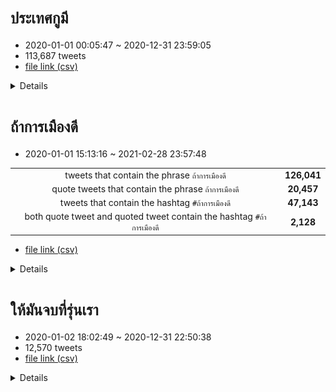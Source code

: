 # `ประเทศกูมี`

- 2020-01-01 00:05:47 ~ 2020-12-31 23:59:05
- 113,687 tweets
- [file link (csv)](https://drive.google.com/file/d/1oIx-xyH5lLqq9RKcDpVOu4T3NTWXaOXc/view?usp=sharing)

<details>

## frequent hashtags & co-occurrent words

|hashtag|count|frequent words|oldest|popular|
|:-:|:-:|:-:|:-:|:-:|
|ประเทศกูมี|37505|ประเทศ(44328) ประชาชน(11770) ปกครอง(6565) มาเฟีย(6435) คน(5928) ภาษี(5299) สลิ่ม(4992) ประยุทธ์(4867) อร่อย(4550) รัฐบาล(4534)|[2019-12-31 17:05:47](https://twitter.com/originality_man/status/1212057273381441536)<br>[@originality_man](https://twitter.com/originality_man)<br><br>ความยุติธรรม....where are you? #สองมาตรฐาน #ปารีณารุกป่า #ประเทศกูมี|[2020-08-20 05:40:24](https://twitter.com/tanawatofficial/status/1296321163044384769)<br>[@tanawatofficial](https://twitter.com/tanawatofficial)<br>86954 retweets<br><br>แอมมี่ the bottom blues คือสุดจริง ไปนั่งชู 3 นิ้วให้กำลังใจศิลปิน #ประเทศกูมี ครับ  https://t.co/BrwCsVvbxb|
|มาเฟียปกครอง|6398|ประเทศ(6553) ปกครอง(6388) มาเฟีย(6386) ประชาชน(4716) ภาษี(4701) อร่อย(4511) สลิ่ม(3899) กปปส(3696) ขี้ข้า(3690) ประยุทธ์(3680)|[2020-01-01 11:37:22](https://twitter.com/cckopv/status/1212337013476605952)<br>[@cckopv](https://twitter.com/cckopv)<br><br>@001Suthee #มาเฟียปกครอง #ประเทศกูมี #ควายแดง|[2020-07-09 01:59:33](https://twitter.com/Shineru_msu/status/1281045295485169664)<br>[@shineru_msu](https://twitter.com/shineru_msu)<br>7 retweets<br><br>#มาเฟียปกครอง #ประเทศกูมี|
|ประยุทธ์ออกไป|4302|ประเทศ(4476) ประยุทธ์(4427) ประชาชน(3579) ปกครอง(3522) มาเฟีย(3521) สลิ่ม(3488) กปปส(3412) ขี้ข้า(3392) ภาษี(3372) อร่อย(3348)|[2020-01-01 03:02:39](https://twitter.com/FeefiwS/status/1212207478831644672)<br>[@feefiws](https://twitter.com/feefiws)<br><br>เงียบสงบสุดๆ อันนั้นก็ห้ามอันนี้ก็ห้าม สรุปแล้วมันก็แค่วันธรรมดาวันหนึ่ง #เค้าท์ดาวน์ #2020NewYear #สวัสดีปีใหม่2020 #สวัสดีปีใหม่2020 #เงียบ #สงบ #วันธรรมดา #การเมือง #ประเทศกูมี #ประยุทธ์ #ประยุทธ์ออกไป|[2020-03-16 08:41:41](https://twitter.com/ramiikwang/status/1239471889367437313)<br>[@ramiikwang](https://twitter.com/ramiikwang)<br>50305 retweets<br><br>มึง คือกูเกลียดอ่ะ กูโกรธมากๆ กูไม่เข้าใจว่าทำไมกูต้องมาเจอกับรัฐบาลส้นตีนนี่ มันอยากร้องไห้ออกมาเฉยๆ มันท้อกับคุณภาพชีวิต มันรู้สึกแพ้ไม่มีไรไปสู่กับพวกควายในสภา แต่ก็ต้องยังอยู่ให้พวกมันบริหารประเทศต่อไปอ่ะมึงเข้าใจมั้ย #ประยุทธ์ออกไป|
|สลิ่ม|4163|ประเทศ(4320) สลิ่ม(4209) มาเฟีย(3899) ปกครอง(3899) ประชาชน(3660) กปปส(3660) ภาษี(3606) ประยุทธ์(3562) ขี้ข้า(3473) อร่อย(3425)|[2020-01-02 00:45:29](https://twitter.com/cckopv/status/1212535349471105026)<br>[@cckopv](https://twitter.com/cckopv)<br><br>@Fanatic_Pat #สลิ่ม #กปปส #ประเทศกูมี #ควายแดง|[2020-02-29 08:42:46](https://twitter.com/MagaTrony/status/1233673957661794305)<br>[@magatrony](https://twitter.com/magatrony)<br>30 retweets<br><br>พวกกูสู้เพื่อสิทธิ พื้นฐานตามระบอบประชาธิปไตย สู้เพื่อให้ทุกคนมีสิทธิเท่าเทียมกัน สร้างประเทศไปด้วยกัน แล้วสลิ่มมึงสู้เพื่อใคร? สิทธิพึงมีของมึงแท้ๆ มึงยกให้สุเทพ มึงยกให้ประยุทธ์ ประวิตร ปล้นมึงไป ถ้าพวกมึงโง่ ใช่ว่าคนอื่นจะโง่เหมือนพวกมึง!!! #สลิ่ม|
|กปปส|3821|ประเทศ(3824) กปปส(3813) มาเฟีย(3699) ปกครอง(3699) สลิ่ม(3670) ขี้ข้า(3515) ประชาชน(3500) ภาษี(3483) ประยุทธ์(3482) อร่อย(3471)|[2020-01-02 00:45:29](https://twitter.com/cckopv/status/1212535349471105026)<br>[@cckopv](https://twitter.com/cckopv)<br><br>@Fanatic_Pat #สลิ่ม #กปปส #ประเทศกูมี #ควายแดง|[2020-03-08 06:24:52](https://twitter.com/MiKo_ZQR/status/1236538355115905024)<br>[@miko_zqr](https://twitter.com/miko_zqr)<br>21 retweets<br><br>#พรรคก้าวไกล #คสช #กปปส #พรรคพลังประชารัฐ #รัฐบางเฮงซวย #รัฐบาลขอทาน #รัฐบาลห่วยแตก #ประยุทธ์ออกไป #ประยุทธ์ #ประเทศกูมี  https://t.co/OFuTETqHXj|
|ของอร่อยที่สุดคือภาษีประชาชน|3678|ประเทศ(3679) ประชาชน(3679) มาเฟีย(3678) อร่อย(3678) ภาษี(3678) ปกครอง(3676) ขี้ข้า(3603) เผด็ดจ(3583) กปปส(3413) สลิ่ม(3369)|[2020-08-07 02:05:25](https://twitter.com/cckopv/status/1291556017734467585)<br>[@cckopv](https://twitter.com/cckopv)<br><br>@RangsimanRome @NONpayakphan #มาเฟียปกครอง #ประเทศกูมี #ของอร่อยที่สุดคือภาษีประชาชน|[2020-11-05 13:19:55](https://twitter.com/cckopv/status/1324340668647366656)<br>[@cckopv](https://twitter.com/cckopv)<br>3 retweets<br><br>#เสื้อเหลือง #ประเทศกูมี #มาเฟียปกครอง #ขี้ข้าเผด็ดจการ #ของอร่อยที่สุดคือภาษีประชาชน  #ประยุทธ์ออกไป #กปปส #นกหวืด #สลิ่ม|
|ขี้ข้าเผด็ดจการ|3584|ประเทศ(3585) ขี้ข้า(3584) เผด็ดจ(3584) ประชาชน(3584) มาเฟีย(3583) ปกครอง(3583) อร่อย(3583) ภาษี(3583) กปปส(3392) สลิ่ม(3348)|[2020-08-11 01:04:18](https://twitter.com/cckopv/status/1292990188734410754)<br>[@cckopv](https://twitter.com/cckopv)<br><br>#ประเทศกูมี #มาเฟียปกครอง #ของอร่อยที่สุดคือภาษีประชาชน  #กปปส  #สลิ่ม #เลียตีนทหาร #ขี้ข้าเผด็ดจการ|[2020-11-05 13:19:55](https://twitter.com/cckopv/status/1324340668647366656)<br>[@cckopv](https://twitter.com/cckopv)<br>3 retweets<br><br>#เสื้อเหลือง #ประเทศกูมี #มาเฟียปกครอง #ขี้ข้าเผด็ดจการ #ของอร่อยที่สุดคือภาษีประชาชน  #ประยุทธ์ออกไป #กปปส #นกหวืด #สลิ่ม|
|นกหวืด|3349|ประเทศ(3351) ประชาชน(3350) มาเฟีย(3349) ปกครอง(3349) อร่อย(3349) ภาษี(3349) กปปส(3349) นก(3349) วืด(3349) ขี้ข้า(3348)|[2020-08-19 06:56:41](https://twitter.com/cckopv/status/1295977972885667841)<br>[@cckopv](https://twitter.com/cckopv)<br><br>@MatichonOnline @brian_the_lover #ประเทศกูมี #มาเฟียปกครอง #ขี้ข้าเผด็ดจการ #ของอร่อยที่สุดคือภาษีประชาชน  #ประยุทธ์ออกไป #กปปส #นกหวืด #สลิ่ม|[2020-11-05 13:19:55](https://twitter.com/cckopv/status/1324340668647366656)<br>[@cckopv](https://twitter.com/cckopv)<br>3 retweets<br><br>#เสื้อเหลือง #ประเทศกูมี #มาเฟียปกครอง #ขี้ข้าเผด็ดจการ #ของอร่อยที่สุดคือภาษีประชาชน  #ประยุทธ์ออกไป #กปปส #นกหวืด #สลิ่ม|
|เสื้อเหลือง|2248|เสื้อ(2349) ประเทศ(2293) เหลือง(2246) ปกครอง(2220) มาเฟีย(2217) สลิ่ม(1989) ประยุทธ์(1948) กปปส(1886) ประชาชน(1843) ภาษี(1839)|[2020-02-13 06:26:43](https://twitter.com/cckopv/status/1227841514199339008)<br>[@cckopv](https://twitter.com/cckopv)<br><br>@JaowSeegade @brian_the_lover #มาเฟียปกครอง #ควายแดง #ประเทศกูมี  #นายกโง่ #รัฐบาลเฮงซวย #กปปส #สลิ่ม #เสื้อเหลือง|[2020-06-06 17:02:37](https://twitter.com/cckopv/status/1269313756900626433)<br>[@cckopv](https://twitter.com/cckopv)<br>5 retweets<br><br>@wirojlak @SiameseFat #มาเฟียปกครอง #เผด็จการ #มีมา70กว่าปี #กินภาษี #แบ่งแยก #ประชาชน #ออกเป็นหลายฝ่าย #ปกครองง่าย #ล้างสมอง #สร้างภาพ #โง่งมงาย #กระทิงแดง #แมลงสาบ #ประชาธิปัตย์ #เสื้อเหลือง #พันธมิตรกู้ชาติ #คลั่งชาติ #สลิ่ม #กปปส #ทหารไทย #คลั่งเทวดา #ประเทศกูมี #ไม่มีวันหมด #มาเฟียยังอยู่  https://t.co/5Cit4qo4ON|
|รัฐบาลเฮงซวย|2187|รัฐบาล(2983) ประเทศ(2584) เฮงซวย(2272) คน(539) ประชาชน(410) ส้นตีน(357) ไทย(322) ตาย(319) ทำ(313) อนาคต(294)|[2020-01-20 06:08:48](https://twitter.com/mingmanr/status/1219139696736923648)<br>[@mingmanr](https://twitter.com/mingmanr)<br><br>ประชาชนชื่นใจ วิ่งให้กำลังใจลุง!     สร้างชื่อเสียงอีกแล้ว รัฐบาลชุดนี้ 😇  #ประยุทธ์จันทร์โอชา #ประยุทธ์ออกไป  #นายกโง่ #รัฐบาล #รัฐบาลเฮงซวย  #ฝุ่นกรุงเทพ #ฝุ่นพิษ #ประเทศกูมี  https://t.co/jd9HiEbyR9|[2020-02-04 02:05:24](https://twitter.com/nonaenaenae/status/1224514261017227264)<br>[@nonaenaenae](https://twitter.com/nonaenaenae)<br>25425 retweets<br><br>รัฐบาลเคยตรวจเจอเหี้ยอะไร ไปตรวจพัทยาบอกไม่เจอกะหรี่ ไปตรวจล็อตตารี่บอกไม่เจอเกินราคา80บาท ไปตรวจราคาแมสบอกไม่มีแพงเกินจริง อิคว๊ายยยยยยยย  มึงอยู่ประเทศเดียวกับกูไหม ถามก่อน #รัฐบาลเฮงซวย #ไวรัสโคโรนาสายพันธ์ุใหม่2019|
|หยุดคุกคามประชาชน|2019|ประชาชน(2622) ประเทศ(2250) หยุด(2041) คุกคาม(2022) ปลดแอก(381) คน(360) เผด็จการ(312) กษัตริย์(302) สถาบัน(272) ปฏิรูป(256)|[2020-06-16 09:08:38](https://twitter.com/hengsuaycountry/status/1272818357335515136)<br>[@hengsuaycountry](https://twitter.com/hengsuaycountry)<br><br>#ประเทศกูมี เมื่อประชาชนทวงถามความจริงเรื่องการถูกอุ้มหาย แต่คนทวงถามกลับถูกคุกคามเสียเอง   #หยุดคุกคามประชาชน  https://t.co/uhj95axbyQ|[2020-08-20 05:17:41](https://twitter.com/Pita_MFP/status/1296315446992310272)<br>[@pita_mfp](https://twitter.com/pita_mfp)<br>37156 retweets<br><br>คุณฮอคกี้ RAD ถูกจับในขณะที่อยู่กับภรรยาและลูกเมื่อเช้านี้ เป็นสิ่งที่ผมรับไม่ได้อย่างยิ่งโดยเฉพาะในฐานะพ่อคนหนึ่ง รัฐพูดว่ายอมรับฟังแต่กำลังไล่จับเยาวชนรวมถึงศิลปินที่ไปเข้าร่วม นิติรัฐบิดเบี้ยว คุณประยุทธ์พอเถอะครับ คุณกำลังทำให้ทุกอย่างแย่ลง #ประเทศกูมี #หยุดคุกคามประชาชน|
|saveอนาคตใหม่|1411|อนาคต(1761) ประเทศ(1689) ยุบ(748) ตาย(467) เลือก(463) พรรคอนาคตใหม่(273) รัฐบาล(255) คน(242) เฮงซวย(193) เหี้ย(181)|[2020-02-21 03:41:43](https://twitter.com/sunbaepswx_/status/1230699092939964417)<br>[@sunbaepswx_](https://twitter.com/sunbaepswx_)<br><br>ทวิตบอกพรรคขายฝัน อีดอก กูถามหน่อย มึงพอใจคุณภาพชีวิตทุกวันนี้เหรอคะ ไม่มีเหี้ยไรดีซักอย่าง มีแต่คนเหี้ยมาๆบริหารทั้งนั้น มีพรรคที่มีฝันและพร้อมยืนหยัดช่วยเหลือประเทศนี้มึงไม่เอาไงอิควาย โง่หรือโง่   #ยุบพรรคอนาคตใหม่ #Saveอนาคตใหม่ #พรรคอนาคตใหม่|[2020-02-21 20:06:54](https://twitter.com/earthskyp/status/1230947021390901248)<br>[@earthskyp](https://twitter.com/earthskyp)<br>81897 retweets<br><br>ชอบมากกกกกกกกกกอิเหี้ย จะมีคนดิ้นตายเพราะภาพวาดไหมมม  เครดิต ig : baphoboy  #saveอนาคตใหม่ #ประเทศกูมี #ripThailand  https://t.co/0ihBtuWdNz|
|เยาวชนปลดแอก|1072|ปลดแอก(1280) ประเทศ(1214) เยาวชน(1055) ประชาชน(643) คน(296) จบ(248) รุ่น(237) เผด็จการ(220) หยุด(180) รัฐบาล(164)|[2020-02-23 11:00:11](https://twitter.com/FreeYOUTHth/status/1231534209593774080)<br>[@freeyouthth](https://twitter.com/freeyouthth)<br><br>เวลา 18.00 นาฬิกา #ประเทศกูมี #อภิปรายไม่ไว้วางใจนอกสภา #เยาวชนปลดแอก #FreeYOUTH  https://t.co/Yts9mRgkL6|[2020-08-20 02:11:09](https://twitter.com/iLawFX/status/1296268504958562305)<br>[@ilawfx](https://twitter.com/ilawfx)<br>12108 retweets<br><br>เช้านี้ตำรวจเข้าจับกุมเดชาธร บำรุงเมืองหรือฮอคกี้ 1 ในแรปเปอร์เพลง #ประเทศกูมี #RapAgainstDictatorship เขาและเพื่อนขึ้นร้องเพลงในงาน #เยาวชนปลดแอก เมื่อวันที่ 18 กรกฎาคม 2563  ชวนย้อนอ่านจุดเริ่มต้นของเพลงประเทศกูมีและการดันเพดานเสรีภาพในการแสดงออก   https://t.co/Z2mLdPBKD2  https://t.co/lpn8lHc32w|
|ประชาชนปลดแอก|1070|ประชาชน(1507) ปลดแอก(1240) ประเทศ(1192) เยาวชน(280) หยุด(260) รุ่น(244) จบ(243) คน(232) คุกคาม(213) เผด็จการ(186)|[2020-07-18 17:55:15](https://twitter.com/pinkawaii_96/status/1284547293283147776)<br>[@pinkawaii_96](https://twitter.com/pinkawaii_96)<br><br>ให้ลูกกูได้พูดว่า  "โชคดีที่ประเทศเราไม่มีเผด็จการแล้ว"   #ประชาชนปลดแอก #respectdemocracyTHAI  #ให้มันจบที่รุ่นเรา  https://t.co/2QiO0PpsWB|[2020-08-20 02:43:55](https://twitter.com/sssii21/status/1296276749127360512)<br>[@sssii21](https://twitter.com/sssii21)<br>32392 retweets<br><br>ประเทศอื่นให้รางวัลพวกเขา แต่ประเทศไทยจับเขา.. กลัวอะไรอะถามจริง นี่แร็พเปอร์ไม่ใช่อาชญากรรม #ประเทศกูมี #ประชาชนปลดแอก #หยุดคุกคามประชาชน  https://t.co/rfNFVDfmz9|
|ripthailand|1060|ประเทศ(1329) อนาคต(642) ยุบ(519) ตาย(352) เลือก(349) รัฐบาล(245) คน(192) พรรคอนาคตใหม่(181) เฮงซวย(153) ไทย(134)|[2020-01-06 13:51:19](https://twitter.com/Foollyboy/status/1214182659359834114)<br>[@foollyboy](https://twitter.com/foollyboy)<br><br>เฮ่อ #ประเทศกูมี #ripThailand|[2020-02-21 20:06:54](https://twitter.com/earthskyp/status/1230947021390901248)<br>[@earthskyp](https://twitter.com/earthskyp)<br>81897 retweets<br><br>ชอบมากกกกกกกกกกอิเหี้ย จะมีคนดิ้นตายเพราะภาพวาดไหมมม  เครดิต ig : baphoboy  #saveอนาคตใหม่ #ประเทศกูมี #ripThailand  https://t.co/0ihBtuWdNz|
|ปฏิรูปสถาบันกษัตริย์|1009|ประเทศ(1085) สถาบัน(985) กษัตริย์(985) ปฏิรูป(958) ประชาชน(591) หยุด(359) คุกคาม(271) คน(158) ปลดแอก(111) เผด็จการ(110)|[2020-08-16 08:20:11](https://twitter.com/RishadanPort/status/1294911823620186115)<br>[@rishadanport](https://twitter.com/rishadanport)<br><br>RAD เจ้าของเพลงฮิต “ประเทศกูมี” จี้พรรคการเมืองฝ่ายปชต.นำข้อเสนอนศ.ไปผลักดันในสภา  อ่านเพิ่มเติมได้ที่  https://t.co/VlVEHQ96Q9  #RapAgainstDictatorship #ประเทศกูมี #ปฏิรูปสถาบันกษัตริย์ #ประชาชนปลดแอก  https://t.co/tRxaYkF2Gu|[2020-08-20 05:02:14](https://twitter.com/MaxJenmana/status/1296311558201438208)<br>[@maxjenmana](https://twitter.com/maxjenmana)<br>69689 retweets<br><br>ตอนนี้ศิลปินไม่มีสิทธิในการทำงานศิลปะ มาไล่จับ rapper ตั้งใจเลือกเวลาจับตอนอยู่กับลูก สันดานแหละ   นี่คือ failed state อย่างแท้จริง  #ปฏิรูปสถาบันกษัตริย์ #ประเทศกูมี|
|รัฐบาลส้นตีน|825|รัฐบาล(1341) ประเทศ(946) ส้นตีน(921) คน(267) เฮงซวย(198) ประชาชน(189) เหี้ย(179) โควิด(138) ทำ(122) อี(121)|[2020-03-10 17:21:18](https://twitter.com/LS_leolugalilly/status/1237428327238922242)<br>[@ls_leolugalilly](https://twitter.com/ls_leolugalilly)<br><br>@RDNewsCH3 #รัฐบาลเฮงซวย #รัฐบาลเฮ็งซวย #รัฐบาลเส็งเคร็ง #รัฐบาลโจร #รัฐบาลที่ไม่เห็นหัวประชาชน #รัฐบาลส้นตีน #รัฐบาลห่วยแตก #รัฐบาลเลว #ไอ้ระยำอัปปรีย์จันไร กูเหนื่อยใจกับประเทศนี้ชิบหายไอ้สัสคนดีไม่มีที่ยืน|[2020-07-13 14:18:08](https://twitter.com/ttxnkoon/status/1282680717701378050)<br>[@ttxnkoon](https://twitter.com/ttxnkoon)<br>31077 retweets<br><br>นี่พึ่งได้ดูรายการ ต่อปากต่อคำติดไฟแดงของป๋อมแป๋ม แล้วมีช่วงนึงที่จอดข้างรถเมล์ แล้วเจอป้าคนนึง ป๋อมแป๋มถามว่า : วันนี้กินอะไร ? ป้าบอก : กินมาม่า เพราะขายของไม่ได้ มึงดูดิชีวิตคนหาเช้ากินค่ำ มันไม่ตลกนะเว้ย กูแม่งท้อจริงๆ กับประเทศนี้อะ #อีแดงกราบตีนคนไทย #รัฐบาลส้นตีน  https://t.co/B7wzsX6pN5|
|ของอร่อยที่สุดก๊คิอภาษีประชาชน|816|ประชาชน(817) ปกครอง(816) ประเทศ(816) อร่อย(816) ก๊คิอ(816) ภาษี(816) มาเฟีย(815) ขี้ข้า(65) เผด็จการ(65) กปปส(58)|[2020-07-26 14:21:50](https://twitter.com/cckopv/status/1287392688182984704)<br>[@cckopv](https://twitter.com/cckopv)<br><br>@SiameseFat @NONpayakphan #มาเฟียปกครอง #ประเทศกูมี #ของอร่อยที่สุดก๊คิอภาษีประชาชน|[2020-08-01 03:00:48](https://twitter.com/bojunki25/status/1289395627852324864)<br>[@bojunki25](https://twitter.com/bojunki25)<br>2 retweets<br><br>#รอยัลลิสต์มาร์เก็ตเพลส #ฌอนบูรณะหิรัญ #ของอร่อยที่สุดก๊คิอภาษีประชาชน #ประเทศกูมี #ปวิน  https://t.co/50j9334muk|
|โควิด19|711|โควิด(836) ประเทศ(769) รัฐบาล(286) คน(281) ไทย(164) ประชาชน(123) ทำ(114) อี(110) ส้นตีน(104) เหี้ย(101)|[2020-02-19 04:11:40](https://twitter.com/bewtyboom/status/1229981854570172416)<br>[@bewtyboom](https://twitter.com/bewtyboom)<br><br>เมื่อประชาชนเดือดร้อน นี่คือสิ่งที่นายกประเทศกูแก้ปัญหา โดยมีสลิ่มคอยให้กำลังใจอยู่ข้างๆ #รัฐบาลเฮ็งซวย #ผนงรจตกม #ยิงกลางห้าง #ยิงกลางกรุง #โควิด19 #ไวรัสโคโรน่าสายพันธุ์ใหม่2019 #COVID19  https://t.co/484rjtKpDL|[2020-03-17 03:50:34](https://twitter.com/joe_black317/status/1239761015669059586)<br>[@joe_black317](https://twitter.com/joe_black317)<br>16603 retweets<br><br>เปิดแชทหลักฐาน ส.ส.โอ๋ ฐิติภัสร์ พลังประชารัฐ เตือนเพื่อนส.ส.ภายในกลุ่ม ไม่ควรจัดปาร์ตี้ ช่วงที่ #โควิด19 ระบาด ไม่งั้นนายกฯ รองนายกจะโดนวิจารณ์อีก ปรากฏว่า #ปารีณา เข้าไปตอบแบบนี้ อ่านแล้วอึ้งจริงๆ cr:ข่าวสด #ประเทศไทยต้องชนะ #ประเทศกูมี  #COVIDー19  #COVID19thailand  https://t.co/32ZYZnrE1g|
|ยุบให้ตายกูก็ไม่เลือกมึง|690|ยุบ(817) ประเทศ(774) ตาย(681) เลือก(678) อนาคต(334) รัฐบาล(125) พรรคอนาคตใหม่(103) คน(98) อภิปราย(72) สภา(69)|[2020-02-21 14:53:34](https://twitter.com/JinnsKik/status/1230868167083331591)<br>[@jinnskik](https://twitter.com/jinnskik)<br><br>ประเทศกูมีก็คนแก่ป่ะความคนแก่ความคิดอารมดึกดำบรรพ์ป่ะอยากได้อำนาจ  อยากได้บารมีอยากได้แก้วแหวนเงินทอง อยากเป็นใหญ่แต่เสือกใส่สมองไม่เป็นโดยใช้ลูกน้องโง่ๆทำนี้ไปดูหนังเรื่องไรมาแสดงสะเมินเลย #Saveอนาคตใหม่ #ripThailand  #รัฐบาลเฮ็งซวย  #ศาลรัฐธรรมนูญ  #ยุบให้ตายกูก็ไม่เลือกมึง  https://t.co/wkJuVPGWZm|[2020-02-22 11:45:18](https://twitter.com/nupantip/status/1231183177793724416)<br>[@nupantip](https://twitter.com/nupantip)<br>44985 retweets<br><br>สาวกซิลลี่ ฟูลส์ ถูกใจสิ่งนี้!!!! 5555555555555555555555 #ประเทศกูมี #ยุบให้ตายกูก็ไม่เลือกมึง  https://t.co/jSlsiqwVYV|


![ประเทศกูมี_hashtag](https://raw.githubusercontent.com/nozomiyamada/twitter_analysis/main/graphs/phrase/ประเทศกูมี_hashtag.png)


## Topic Model

> keywords

|rank|topic 1||topic 2||topic 3||topic 4||topic 5||
|:-:|:-:|:-:|:-:|:-:|:-:|:-:|:-:|:-:|:-:|:-:|
|1|ประเทศ|0.081|ประเทศ|0.068|ประเทศ|0.089|ประเทศ|0.038|ประเทศ|0.173|
|2|เพลง|0.022|เหี้ย|0.028|รัฐบาล|0.045|ไทย|0.017|สลิ่ม|0.046|
|3|ประชาชน|0.016|คน|0.021|นายก|0.027|คน|0.012|ปกครอง|0.041|
|4|พรรคอนาคตใหม่|0.015|อี|0.020|คน|0.020|งง|0.011|กราด|0.039|
|5|ณา|0.014|ทำ|0.015|ยิง|0.019|จีน|0.008|ภาษี|0.035|
|6|ปา|0.013|ตาย|0.014|เฮงซวย|0.019|ดู|0.008|อนาคต|0.034|
|7|รี|0.013|แม่|0.014|ประชาชน|0.016|ซื้อ|0.007|มาเฟีย|0.034|
|8|หยุด|0.011|ไทย|0.012|โง่|0.012|เค้า|0.007|โคราช|0.032|
|9|พรรค|0.011|ในประเทศ|0.011|สภา|0.011|บ้าน|0.007|ประยุทธ์|0.030|
|10|ประชาธิปไตย|0.011|อะ|0.011|ไวรัส|0.009|ไวรัส|0.007|อภิปราย|0.024|

> prediction examples (probability distribution)

|tweet|topic|prob of 1|2|3|4|5|
|:-:|:-:|:-:|:-:|:-:|:-:|:-:|
|@vichan046279 #ประเทศกูมี แต่สีเทาๆเช่น เทามนัส ขายยาบอกว่ามันคือแป้ง|3|0.144|0.023|0.788|0.024|0.022|
|มันก็มีทางแก้ไขแหละ แต่กูอยากด่า อีควาย ประเทศเฮงซวย!!!|2|0.029|0.718|0.030|0.194|0.029|
|@omuretto @wayback4869 #13ตุลา ลุงพล เซ็นรับรองทำรัฐประหาร 13 ครั้ง  https://t.co/8JiKbhYeyu เป็นการเซ็นอนุญาตให้ฆ่าคนได้ โดยไม่ต้องรับผิด เพราะประเทศนี้มีสองอย่างที่กฏหมายเอาผิดไม่ได้ 1 กูเอง (ลุงพล) 2 ทหาร ของกูเอง (ก็ของลุงพลอีกนั้นแหละ)|1|0.420|0.030|0.255|0.267|0.029|
|ประเทศกูมีทหารไว้ปราบปรามประชาชน คัดเลือกทหารเกณฑ์ไปตายเพื่อแดกงบกันสบาย ประเทศกูมีกฎหมายไว้เอาผิดคนคิดต่าง มีห้องขังเอาไว้ขังคนดี ในสภาก็มีแต่ตัวแดกงบฟรีๆ ประเทศกูมี ประเทศกูมี|3|0.062|0.176|0.681|0.073|0.000|
|#ประเทศกูมี #นยฮซ #ชังชาติ ตรวจบ่อนไม่เจอกล้อง ตรวจซ่องไม่เจอกระหรี่ ตรวจล็อตเตอรี่ไม่เจอเกินราคา ตรวจนาฬิกาไม่เจอความผิด ตรวจมลพิษไม่เจอควันดำ ตรวจคดีเสือดำไม่อยู่ในเหตุการณ์ ตรวจสอบรัฐบาล​เจอ เจอ​ตอ|4|0.072|0.046|0.301|0.576|0.000|
|แปลเป็นอิ้งหน่อยค่าา จะส่งให้ยูทูปเบอร์ที่รีแอคเพลงนี้ดู ว่าคนพูดความจริงยังโดนจับ ในขณะที่สส.บุกรุกป่าสงวนไม่โดนจับ #ประเทศกูมี|4|0.242|0.010|0.162|0.575|0.010|
|ขรรรม #ประเทศกูมี|5|0.092|0.091|0.091|0.091|0.635|
|นายบอกว่า จริงๆถ้าปีนี้ไม่มีโควิด ได้ไปต่างประเทศ กูแบบบบบไอ้เชี่ยยยยยเข้าใจฟิลคนไม่เคยไปละอยากไปแต่อดไปไหม|4|0.127|0.189|0.020|0.644|0.020|
|แยกประเทศเลยเถอะแต่กูขออยู่ฝั่งไม่มีกษัตริย์นะ|1|0.836|0.041|0.042|0.041|0.041|
|การศึกษาไทยแม่งต่ำขึ้นเรื่อยๆเลยไอสัส แข่งขันกันหาพ่อง ไหนว่าประเทศไทยรักความสามัคคี เอื้อเฟื้อเผื่อแผ่ มีน้ำใจมีเมตตา ที่กูเห็นแม่งแข่งขันกันจะตายห่า ผู้นำก็ทำเหี้ยไรไม่เป็นเลย  https://t.co/wgOmCu5zTz|2|0.057|0.817|0.064|0.000|0.054|

> timeseries

![ประเทศกูมี_topic](https://raw.githubusercontent.com/nozomiyamada/twitter_analysis/main/graphs/phrase/ประเทศกูมี_topic.png)

</details>



# `ถ้าการเมืองดี`

- 2020-01-01 15:13:16 ~ 2021-02-28 23:57:48

|||
|:-:|:-:|
|tweets that contain the phrase `ถ้าการเมืองดี` | __126,041__ |
|quote tweets that contain the phrase `ถ้าการเมืองดี` | __20,457__ |
|tweets that contain the hashtag `#ถ้าการเมืองดี` | __47,143__ |
|both quote tweet and quoted tweet contain the hashtag `#ถ้าการเมืองดี` |  __2,128__ |

- [file link (csv)](https://drive.google.com/file/d/1BQgGpH-X7UqK_q2W1dI-_ou4USKbDuSl/view?usp=sharing)

<details>

## frequent co-hashtags & co-occurrent words

|co-hashtag|count|frequent words|oldest|popular|
|:-:|:-:|:-:|:-:|:-:|
|#ถ้าการเมืองดี|47504|ดี(57374) การเมือง(51484) คน(8698) ไม่ต้อง(7421) ประเทศ(5199) ม็อบ(5058) ทำ(4461) ประชาชน(4084) ไทย(3856) แบบนี้(3683)|[2020-07-19 06:20:49](https://twitter.com/InfinitaSub/status/1284734923811590144)<br>[@infinitasub](https://twitter.com/infinitasub)<br><br>เรามาเล่นแทกอะไรกันไหมคะ?   #ถ้าการเมืองดี เราจะมีเงินเดือนที่สูงขึ้น บัตรคอน 5-6-7 พันเหรอ เหอะ! สบายจ้าาาาาาาาาาา|[2020-08-14 02:43:30](https://twitter.com/paolonapaul/status/1294102319664001024)<br>[@paolonapaul](https://twitter.com/paolonapaul)<br>89671 retweets<br><br>ต่อให้รถติด แต่รถสาธารณะต้องไม่ติด  . #เกาหลี #ถ้าการเมืองดี #ขนส่งจะดี #คนเดินเท้า  https://t.co/SrVuemU1Kc|
|#เยาวชนปลดเเอก|2091|ดี(2258) การเมือง(2221) เยาวชน(2129) ปลด(2104) เอก(2100) จบ(824) รุ่น(793) คน(397) พร(355) สู้(303)|[2020-07-18 19:58:48](https://twitter.com/pppsubmarine/status/1284578387952955392)<br>[@pppsubmarine](https://twitter.com/pppsubmarine)<br><br>คิดดูสิถ้าการเมืองดี เศรษฐกิจกลับมาดี ค่าชีวิตเราก็จะดีกว่าตอนนี้เยอะเลยนะ ค่าคอนก็จะรู้สึกไม่แพง เงินเดือนก็ได้เยอะ เรามาสู้ไปด้วยกันนะทุกคน พวกเราต้องได้ประชาธิปไตยกลับมา #ให้มันจบที่รุ่นเรา #เยาวชนปลดเเอก #respectdemocracyTHAI|[2020-07-20 12:51:47](https://twitter.com/JaneZealot/status/1285195701865967616)<br>[@janezealot](https://twitter.com/janezealot)<br>49926 retweets<br><br>จะซื้อเครื่องบินใหม่ราคา1,300ล้านบาท อ้างว่าต้องซื้อมาทดแทนเครื่องเก่าให้ผู้บังคับบัญชากับแขกวีไอพี แต่ไม่มีปัญญาซื้อรถเมล์ดีๆใหม่ๆให้คนไทยนั่ง #ถ้าการเมืองดี #เยาวชนปลดเเอก  https://t.co/AYu4FdwqVe|
|#ให้มันจบที่รุ่นเรา|2082|ดี(2191) การเมือง(2132) จบ(2070) รุ่น(2061) เยาวชน(1213) ปลด(817) เอก(809) ปลดแอก(756) ประชาชน(585) พร(388)|[2020-07-18 18:44:16](https://twitter.com/_ifvyelsepoi/status/1284559630601871360)<br>[@_ifvyelsepoi](https://twitter.com/_ifvyelsepoi)<br><br>การเมืองเป็นเรื่องของทุกคนเพราะอดีต ปัจจุบัน อนาคต การพัฒนาประเทศก็อยู่ใต้อำนาจการปกครองของประเทศทั้งนั้นได้ผู้นำดีก็พัฒนาไว ถ้าไม่ดี ก็ย้ำอยู่กับที่ แบบ”ตอนนี้” เป็นต้น  #respectdemocracyTHAI #เยาวชนปลดแอก #ให้มันจบที่รุ่นเรา|[2020-09-06 15:40:32](https://twitter.com/ThisAbleMe/status/1302632784414961665)<br>[@thisableme](https://twitter.com/thisableme)<br>11337 retweets<br><br>"ถ้าการเมืองดี สวัสดิการคนพิการก็จะดีขึ้น จะมีสิทธิที่เข้าถึงได้ การศึกษาที่มีมิติทั้งการเรียนร่วมและเรียนรวมได้ เขาจะได้พบมุมมองที่ตัวเองไม่ได้ถูกจำกัด มีเพื่อนหลากหลายกลุ่ม เข้าถึงโอกาสหลากหลายช่องทาง" อรรพล ศรีชิษณุวรานนท์ กลุ่ม Allism  #ให้มันจบที่รุ่นเรา  #แก้รัฐธรรมนูญ  https://t.co/rzFaW4IFdc|
|#ม็อบ26ตุลา|1419|ตุลา(1604) ม็อบ(1532) ดี(1480) การเมือง(1418) ประชุม(397) สภา(348) เยอรมัน(242) สถานทูต(233) คน(231) สถาบัน(100)|[2020-10-25 02:35:33](https://twitter.com/rinna12731/status/1320192244586999808)<br>[@rinna12731](https://twitter.com/rinna12731)<br><br>#ถ้าการเมืองดี #ม็อบ26ตุลา  เมื่อคืนมีน้ำขังริมๆทางในหมุ่บ้าน และใช่ค่ะ เช้านี้มันท่วมแม่งทั้งหมุ่บ้านเลย ใครสุบน้ำมาลงหมุ่บ้านกุอีกอ่ะ และใช่อีกค่ะ นี่ปริมณฑล อิควาย ไหนคุณภาพชีวิตจากภาษีกุ ส้นตีนมาก  https://t.co/66N8jXr1au|[2020-10-26 00:26:47](https://twitter.com/realnuta/status/1320522225892483072)<br>[@realnuta](https://twitter.com/realnuta)<br>31905 retweets<br><br>ไม่เคยอ่านไฟล์เบิกเนตรหรอก แค่พบเห็นความเหลื่อมล้ำในสังคมทุกวันก็เบิกเนตรได้แล้วป่ะ #ถ้าการเมืองดี #ม็อบ26ตุลา  https://t.co/SxzUrbvnFi|
|#เยาวชนปลดแอก|1317|ดี(1399) ปลดแอก(1388) การเมือง(1342) เยาวชน(1307) จบ(412) รุ่น(411) ประชาชน(317) คน(272) ม็อบ(202) ดูดวง(150)|[2020-07-18 14:05:30](https://twitter.com/Tonkaow_bbELF/status/1284489475645562880)<br>[@tonkaow_bbelf](https://twitter.com/tonkaow_bbelf)<br><br>ใครที่บอกว่าอย่าไปยุ่งกับการเมือง จำไว้นะคะ ว่าต่อให้ไม่ยุ่งการเมือง สักวันการเมืองก็จะวิ่งมาหาอยู่ดี ถ้ายังถือสัญชาติเป็นประชาชนคนไทยยังไงก็มีการเมืองไทยอยู่ในชีวิตประจำวันทุกวัน พี่คิดว่าค่าครองชีพตั่งต่างไม่เกี่ยวข้องกันกับการเมืองเหรอ #respectdemocracyTHAI #เยาวชนปลดแอก|[2020-07-20 11:37:54](https://twitter.com/_1202tser_/status/1285177106050228224)<br>[@_1202tser_](https://twitter.com/_1202tser_)<br>20535 retweets<br><br>มีเด็กนักเรียนถูกไล่ออกจากการที่วิจารณ์สถาบัน ไหนล่ะ สิทธิ เสรีภาพ   จะวิจารณ์คนที่เอาภาษีตัวเองไปใช้ ยังทำไม่ได้เลย  ตอนนี้เพจโรงเรียนโดนทัวร์จากตลาดหลวง ปลิวไปแล้ว #เยาวชนปลดแอก #ถ้าการเมืองดี  https://t.co/5ih9QJJK4u|
|#ประชุมสภา|796|สภา(853) ดี(811) ประชุม(804) การเมือง(784) ตุลา(433) ม็อบ(428) คน(136) ประชาชน(110) ม๊อบ(90) ชุมนุม(84)|[2020-01-10 12:12:21](https://twitter.com/khunyunnnn/status/1215607307163226113)<br>[@khunyunnnn](https://twitter.com/khunyunnnn)<br><br>ขอบ่นการเมืองมั่งนะ ฝ่ายค้านก็คือมีประสิทธิภาพอยู่นา ค้านเรื่องที่ควรค้าน แนะนำบางเรื่องได้ดีมากๆด้วย อันไหนดีก็ว่าดี ลองคิดดูว่าถ้าฝ่ายรัฐบาลตอนนี้เป็นฝ่ายค้าน เดาไม่ออกเลย แต่ขอเดาว่าน่าจะค้านทุกเรื่องกว่าฝ่ายค้านที่พยายามค้านตอนนี้อีกมั้ง เดานะเดา 🤣#ประชุมสภา|[2020-10-26 07:06:24](https://twitter.com/notonlybutalsom/status/1320622791603834880)<br>[@notonlybutalsom](https://twitter.com/notonlybutalsom)<br>27065 retweets<br><br>วันนี้ศาลแพ่งยกฟ้องคดี วิสามัญชัยภูมิ ป่าแส นักกิจกรรมสิทธิมนุษยชนชาติพันธุ์ ที่ถูกทหารยิงตายปี2560 แล้วทำลายหลักฐานจากกล้องวงจรทั้ง9ตัว   หมายความว่า กองทัพไม่ต้องรับผิดชอบหรือชดใช้ใดๆ เด็กคนนึงต้อง”ตายฟรี”โดยน้ำมือของ”ทหาร” อัปยศ!!!   #ถ้าการเมืองดี #ประชุมสภา #ม๊อบ26ตุลา  https://t.co/OjV9i3Bi6N|
|#respectthaidemocracy|547|ดี(576) การเมือง(557) เยาวชน(509) ปลด(431) เอก(430) จบ(392) รุ่น(390) พร(339) ทวิ(267) คอม(266)|[2020-07-19 06:40:57](https://twitter.com/Amore_Ritar/status/1284739988345614336)<br>[@amore_ritar](https://twitter.com/amore_ritar)<br><br>ไม่เลือกข้างในสถานการณ์ที่มีฝ่ายหนึ่งถูกริดรอนสิทธิและเสรีภาพในการแสดงความคิดเห็นอย่างชัดเจนแบบนี้ คิดดูดี ๆ เถอะ ถ้าคุณเลือกที่จะทิ้งการเมือง ปิดหูปิดตาเงียบ มันก็ไม่ต่างอะไรจากการทิ้งตัวเองหรอก  #RespectThaiDemocracy|[2020-07-20 17:09:16](https://twitter.com/herecomesparoy/status/1285260497659428865)<br>[@herecomesparoy](https://twitter.com/herecomesparoy)<br>638 retweets<br><br>สวัสดีค่ะ เรามาแจก template สำหรับ #ถ้าการเมืองดี  เพื่อเอาไว้เล่น หรือส่งต่อข้อมูลผ่าน instagram story ค่ะ  สามารถเซฟไปเล่นได้เลย แท้กเพื่อนต่อก็ได้นะคะ ✊🏻✨  *ขออนุญาตใช้แท็ก #RespectThaiDemocracy #เยาวชนปลดเเอก #ประชาชนปลดแอก   ❤️  https://t.co/4desroHeJ5|
|#ประชาชนปลดแอก|510|ประชาชน(625) ปลดแอก(613) ดี(544) การเมือง(532) จบ(164) รุ่น(164) เยาวชน(136) คน(123) ม็อบ(113) ตุลา(88)|[2020-07-18 19:28:10](https://twitter.com/Acting_fanz/status/1284570677203222528)<br>[@acting_fanz](https://twitter.com/acting_fanz)<br><br>ถ้าการเมืองดี แม้เงินเดือนจะเท่าเดิม แต่ค่ารถ ค่าข้าว ค่าอะไรต่อมิอะไรจะถูกลง ชีวิตความเปนอยู่จะดีขึ้น คนจนที่ขยันจริงๆจะไม่จนอีกต่อไป #respectdemocracyTHAI #ประชาชนปลดแอก|[2020-08-15 11:55:57](https://twitter.com/medsci_mas/status/1294603733985189889)<br>[@medsci_mas](https://twitter.com/medsci_mas)<br>47504 retweets<br><br>เราไม่ต้องเรียกร้องอะไรแบบนี้ ถ้าการเมืองดี #ประชาชนปลดแอก #แท็กเพื่อนไปม็อบ  Cr.Rayko Uehara  https://t.co/XXAX7zAw4m|
|#thailand|478|ดี(470) การเมือง(464) พร(335) เยาวชน(311) เอก(284) ปลด(282) รุ่น(280) จบ(278) สู้(264) กองทัพบก(262)|[2020-04-14 12:16:09](https://twitter.com/angelxshinki/status/1250035110977482753)<br>[@angelxshinki](https://twitter.com/angelxshinki)<br><br>ถ้าเป็นไปได้อยากให้ช่วยกันแฉข่าวที่จีนเอาเปรียบ โดยเฉพาะเรื่องแม่น้ำโขงมากๆ เลย ถ้าแชร์เรื่องต่างๆ เกี่ยวกับการเมืองร่วมกันได้ในระยะยาวจะดีมากๆ อ่ะ  #HongKong #Taiwan #Thailand #nnevyy #milkteaalliance|[2020-08-03 12:14:46](https://twitter.com/ThaiEnquirer/status/1290259817009778690)<br>[@thaienquirer](https://twitter.com/thaienquirer)<br>1666 retweets<br><br>"Dobbie got his freedom, when will the Thai people get theirs?"   #เสกคาถาไล่คนที่คุณก็รู้ว่าใคร #ถ้าการเมืองดี #thailand #เยาวชนปลดแอก  https://t.co/kK2HmlrIkH|
|#รัฐบาลเฮงซวย|396|รัฐบาล(522) ดี(441) การเมือง(407) เฮงซวย(394) ส้นตีน(129) คน(121) ประชาชน(78) ประเทศ(76) แบบนี้(58) เชียร์(53)|[2020-02-16 03:48:34](https://twitter.com/GrahAnimation/status/1228888877575720961)<br>[@grahanimation](https://twitter.com/grahanimation)<br><br>หนังสงครามไม่ได้ทำให้รักชาติ มิหนำซ้ำ ถ้าเขียนบท หรือบริบทไม่ดี ก็อาจไปกระทบจิตใจประเทศเพื่อนบ้าน หรือประเทศที่เคยเป็นฝั่งตรงข้ามกัน มันไม่ได้ช่วยอะไรหรอกคุณ หาโอเมก้า 3 มากินเยอะๆ ครับ แนะนำ #ประชุมสภา #การเมือง #รัฐบาลเฮงซวย #ปฏิรูปกองทัพ|[2020-08-28 14:01:15](https://twitter.com/cnew888/status/1299346310189821952)<br>[@cnew888](https://twitter.com/cnew888)<br>1681 retweets<br><br>ชิบหาย! ตั้งแต่เกิดมา กูยังไม่เคยเจอน้ำท่วมสะพานลอย 5555555555555 amazing มากเนี่ย #รัฐบาลเฮงซวย #ถ้าการเมืองดี   Cr. รูปจาก Doraemon Tanthakosai  https://t.co/7NiJrDISi5|
|#whatshappeninginthailand|355|ดี(374) การเมือง(369) ม็อบ(187) ตุลา(123) ประชาชน(99) ราษฎร(57) พฤศจิกา(44) หยุด(43) เผด็จการ(42) ปลดแอก(42)|[2020-08-15 03:45:33](https://twitter.com/Pitsanu69005423/status/1294480320494858241)<br>[@pitsanu69005423](https://twitter.com/pitsanu69005423)<br><br>@queenblackspade #WhatHappenInThailand  #LISA #50ChartFinal #เฟรนด์ขับ #ถ้าการเมืองดี #ExaBLINK #หยุดคุมคามประชาชน #WhatsHappeningInThailand #แหม่มโพธิ์ดํา #saveเพนกวิน #เพนกวิน #เพนกวิ้นถูกควบคุมตัวแล้ว  #เพนกวินถูกอุ้ม  คุม‘เพนกวิน’ส่งฝากขัง'ศาลอาญา'  https://t.co/2Bb7d0mx5N|[2021-02-19 07:59:27](https://twitter.com/xitgame28z/status/1362673135418372097)<br>[@xitgame28z](https://twitter.com/xitgame28z)<br>1533 retweets<br><br>#ประเทศกูมี #ตั๋วช้าง 👑🐘🙈😱😱😱 #รังสิมันต์โรม Against @prayutofficial   #ตั๋วช้าง 🤦🏻 #Abolish112 #ยกเลิก112  #iheretoo #ม็อบ19กุมภา #พรรคก้าวไกล #อนาคตใหม่ #ถ้าการเมืองดี  #อภิปรายไม่ไว้วางใจ  #อภิปรายไม่ไว้วางใจ64  #อภิปรายไม่ไว้วางใจรัฐบาล   #whatshappeninginthailand #🇹🇭  https://t.co/EchHJ1ohpi|
|#หยุดคุกคามประชาชน|354|ประชาชน(503) หยุด(427) ดี(383) คุกคาม(379) การเมือง(362) ปลดแอก(134) ม็อบ(128) รุ่น(98) จบ(91) เยาวชน(76)|[2020-07-19 23:26:22](https://twitter.com/8aiD722kQxPZk1c/status/1284993009486979072)<br>[@8aid722kqxpzk1c](https://twitter.com/8aid722kqxpzk1c)<br><br>@howpengstorex1 #เยาวชนปลดเเอก #ให้มันจบที่รุ่นเรา #ทีมมศว #ถ้าการเมืองดี #มารีญา  #ประชาชนปลดแอก #ประยุทธ์ออกไป  #น้องชมพู่ #หยุดคุกคามประชาชน  #ประชาชนปลดแอก #กูไม่ทนกับเผด็จการ 'มารีญา' โพสต์ประกาศจุดยืนขออยู่ข้าง 'เยาวชนปลดแอก'  https://t.co/eUkdrOr6vT|[2020-09-16 02:48:56](https://twitter.com/KhaosodOnline/status/1306062484990693378)<br>[@khaosodonline](https://twitter.com/khaosodonline)<br>9742 retweets<br><br>ตะลึง อาจารย์นิติฯ มช. ที่ถูกอัดคลิปด่าเด็กไม่มีมารยาท แล้วถูกนศ.ไม่เรียนด้วย โพสต์ด่าทอคณะตัดคลาส อ้างนศ.ไม่อยากเรียนด้วย โอ่สอนเด็กสอบได้ที่ 1 เนติบัณฑิตมาแล้ว แช่งนศ.ชุมนุม 19 กย.ตายให้หมด เตรียมถวายฎกาขอความเป็นธรรม  #ถ้าการเมืองดี #19กันยาทวงอำนาจคืนราษฎร #หยุดคุกคามประชาชน  https://t.co/jNo95isTs1|
|#respectdemocracythai|352|ดี(385) การเมือง(381) เยาวชน(320) ปลด(178) เอก(177) ปลดแอก(175) จบ(173) รุ่น(168) คน(70) ประชาชน(51)|[2020-07-18 14:05:30](https://twitter.com/Tonkaow_bbELF/status/1284489475645562880)<br>[@tonkaow_bbelf](https://twitter.com/tonkaow_bbelf)<br><br>ใครที่บอกว่าอย่าไปยุ่งกับการเมือง จำไว้นะคะ ว่าต่อให้ไม่ยุ่งการเมือง สักวันการเมืองก็จะวิ่งมาหาอยู่ดี ถ้ายังถือสัญชาติเป็นประชาชนคนไทยยังไงก็มีการเมืองไทยอยู่ในชีวิตประจำวันทุกวัน พี่คิดว่าค่าครองชีพตั่งต่างไม่เกี่ยวข้องกันกับการเมืองเหรอ #respectdemocracyTHAI #เยาวชนปลดแอก|[2020-07-20 09:00:31](https://twitter.com/todoelmundox/status/1285137502546747392)<br>[@todoelmundox](https://twitter.com/todoelmundox)<br>1960 retweets<br><br>ไม่มีอะไรจะขายค่ะ มีแค่นี้  | | |  “เสียงของพวกเรามีความหมาย”  #ถ้าการเมืองดี  #ให้มันจบที่รุ่นเรา  #เยาวชนปลดแอก #respectdemocracyTHAI  https://t.co/sm257EppKy|
|#ประยุทธ์ออกไป|340|ดี(377) ประยุทธ์(362) การเมือง(353) ม็อบ(184) ตุลา(151) ประชาชน(121) ปลดแอก(76) คน(75) รัฐบาล(71) รัฐธรรมนูญ(46)|[2020-03-09 03:33:05](https://twitter.com/AoiizCMO3T/status/1236857511329685506)<br>[@aoiizcmo3t](https://twitter.com/aoiizcmo3t)<br><br>เอาจริงๆนะ ถ้ากูปิดหูปิดตา ไม่ฟอลโล่วข่าวการเมืองและปิดรับสื่อ สุขภาพชีวิตกูดีขึ้นแน่นอนแบบล้านเปอร์เซน แต่ตอนนี้ไม่รับไม่ได้อะ ประเทศกูปะ ซึ่งอยู่ในรัฐบาลส้นตีนนี่อะ คือความโง่ออกมาเด่นชัดมาก จะโกงยังโง่เลยอะ งงมาก #ประยุทธ์ออกไป #saveแหม่มโพธิ์ดํา #saveหมอโอ๊ต|[2020-10-26 03:57:12](https://twitter.com/glabarm/status/1320575179106390016)<br>[@glabarm](https://twitter.com/glabarm)<br>24964 retweets<br><br>เยล มาถึงโรงพักแล้ว หนึ่งในผู้ถูกออกหมายจับพร้อมอานนท์และประสิทธิ์ @arnonnampa @Prasitism #ถ้าการเมืองดี #reviewchiangmai #ทีมมช #ประยุทธ์ออกไป #ประชาชนปลดแอก #ประชาคมมอชอ  https://t.co/bci54nwNV1|
|#ม็อบ21ตุลา|329|ตุลา(402) ดี(394) ม็อบ(386) การเมือง(375) คน(76) ไม่ต้อง(48) ประชาชน(42) ทำ(39) แบบนี้(35) ประเทศ(32)|[2020-10-20 17:40:20](https://twitter.com/PopMina1/status/1318607999993143297)<br>[@popmina1](https://twitter.com/popmina1)<br><br>เนี่ยที่ต้องการ อยากได้แบบนี้เพื่อที่ว่าเสาร์อาทิตย์​ก็ยังสามารถเที่ยวต่างจังหวัดได้อะ ไม่จำเป็นต้อวรอหยุดยาว เราว่ามันกระตุ้นเศรษฐกิจ​ได้ดีมาก ๆ เลยนะ เพราะถ้าการเดินทางเข้าถึงง่ายคนจะอยากไปมากขึ้น เอาเรื่องนี้ไปพูดด้วยก็ดีนะ #ถ้าการเมืองดี #ม็อบ20ตุลา #ม็อบ21ตุลา|[2020-10-21 17:24:12](https://twitter.com/hunhan_th/status/1318966328607215616)<br>[@hunhan_th](https://twitter.com/hunhan_th)<br>41121 retweets<br><br>สิ่งที่เราทำวน.คนบนรถเมล์สนใจเยอะมาก🚃😭 เพื่อนถือป้าย "ถ้าการเมืองดี ขนส่งสาธารณะจะดี" เราแจกโบรชัวร์เรื่อง ม็อบต้องการอะไร(3ข้อเรียกร้อง)+พูดคุยกับผู้โดยสารบนรถเมล์ ว่าอยากให้ทุกคนได้นั่งรถเมล์ดีๆ คนขับได้สวัสดิการดีๆ คนขอใบเยอะมาก+ยิ้มพยักหน้าฟังที่เราพูดซึ้งงง🙏 #ม็อบ21ตุลา  https://t.co/6Wu4VC4LOu|
|#whatishappeninginthailand|326|ดี(362) การเมือง(343) ม็อบ(196) ตุลา(166) ประชาชน(70) พฤศจิกา(52) ปลดแอก(42) คน(41) ประเทศ(39) ราษฎร(38)|[2020-10-15 12:56:11](https://twitter.com/inam0e0/status/1316724554027261953)<br>[@inam0e0](https://twitter.com/inam0e0)<br><br>ถ้าการเมืองดีเราคงไม่ต้องนั่งรถเมล์หลังคารั่วในวันที่ฝนตกหนัก😡#whatishappeninginthailand|[2020-10-17 01:27:00](https://twitter.com/tenleeism/status/1317275890494001152)<br>[@tenleeism](https://twitter.com/tenleeism)<br>3152 retweets<br><br>ถ้าการเมืองดีมึงก็ไม่ต้องกลายมาเป็นเครื่องจักรทดแทนบุญคุณถูกคาดหวังให้ชีวิตมึงสำเร็จมีเงินเลี้ยงตอนพ่อแม่แก่ รู้ตัวอีกทีช่วงวัยที่มึงจะได้เก็บประสบการณ์ตามความฝันก็ล่วงเลยไปแล้ว #ม็อบ16ตุลา #whatishappeninginthailand #วชิราลงกรณ์เป็นฆาตรกร  https://t.co/0I6HI8XOqI|
|#ขีดเส้นตายไล่เผด็จการ|325|ดี(395) การเมือง(368) เผด็จการ(346) ไล่(325) ขีดเส้นตาย(324) ประชาชน(108) ไม่ต้อง(68) ปลดแอก(60) คน(54) จบ(44)|[2020-08-15 13:47:43](https://twitter.com/itsntworld/status/1294631862212554754)<br>[@itsntworld](https://twitter.com/itsntworld)<br><br>#ถ้าการเมืองดี คือทุกคนรู้ใช่ไหมว่า ถ้าเกิดว่าการเมืองดีปุ๊ป มันไม่ได้ดีขึ้นทันตา เงินเดือน40000 มีพื้นที่สาธารณะ คมนาคมดีๆเลย ทุกอย่างมันต้องใช้เวลา แค่มันคือจุดเริ่มต้นที่ดี อยากรู้ว่ามีคนคิดจริงๆหรอว่าพอการเมืองดี ทุกอย่างจะดีทันที และพนเรามีนัดกันนะคะ! #ขีดเส้นตายไล่เผด็จการ  https://t.co/V7svisBogn|[2020-08-16 07:48:14](https://twitter.com/ffmmcudl/status/1294903782648582144)<br>[@ffmmcudl](https://twitter.com/ffmmcudl)<br>90267 retweets<br><br>ชั้นว่าม็อบตอนนี้ไม่ได้ชูใครเป็นพิเศษเลยนะ ธนาธร? ปิยบุตร? ทักษิณ? เด็กๆแทบจะเลิกพูดถึงแล้วด้วยซ้ำ สิ่งพวกเค้าต้องการจริงๆคือระบบการเมืองที่โปร่งใส ตรวจสอบได้ การเลือกตั้งที่กติกาไม่บิดเบี้ยว ไม่มีสว.มาเลือกแทน ถ้าเลือกแล้วไม่ดี ก็เลือกคนใหม่แค่นั้น  #ขีดเส้นตายไล่เผด็จการ|
|#นักเรียนเลว|321|ดี(355) นักเรียน(353) เลว(335) การเมือง(332) ม็อบ(162) ประชาชน(112) พฤศจิกา(95) ปลดแอก(87) ไมค์(67) เยาวชน(64)|[2020-07-19 16:52:29](https://twitter.com/j3013/status/1284893887962603520)<br>[@j3013](https://twitter.com/j3013)<br><br>#ถ้าการเมืองดี #ให้มันจบที่รุ่นเรา #เยาวชนปลดเเอก #นักเรียนเลว #โรงเรียนประจําอําเภอตรงข้ามโลตัส|[2020-11-30 09:11:35](https://twitter.com/bkksnow/status/1333337870405234688)<br>[@bkksnow](https://twitter.com/bkksnow)<br>3977 retweets<br><br>#ถ้าการเมืองดี จะไม่มีนักเรียนโดนฟ้องร้องดำเนินคดีโดยรัฐบาลของตนเอง และถ้าการเมืองดี จะไม่มีการใช้มาตรา 112 มาคุกคามประชาชน #นักเรียนเลว #ม็อบ30พฤศจิกา|
|#กองทัพบก|306|พร(333) กองทัพบก(305) ดี(305) การเมือง(303) เยาวชน(279) จบ(279) รุ่น(279) ปลด(261) เอก(261) สู้(260)|[2020-07-20 00:57:44](https://twitter.com/krataechol/status/1285016003273875457)<br>[@krataechol](https://twitter.com/krataechol)<br><br>#RespectThaiDemocracy #เยาวชนปลดเเอก #Thailand #ให้มันจบที่รุ่นเรา #กองทัพบก  ชาวทวิตสู้ๆ #พรบคอม #ถ้าการเมืองดี #noCPTPP โดนเค้าด่าขนาดนี้ ไม่รู้สึกบ้างหรอ|[2020-09-15 10:55:08](https://twitter.com/prasitchai_k/status/1305822453629726720)<br>[@prasitchai_k](https://twitter.com/prasitchai_k)<br>1843 retweets<br><br>'บก.ลายจุด'ชวนร่วมบริจาคเงินช่วย 'ลูกตาล' สาวโรงงาน โฆษกเวทีชุมนุม กลุ่ม 24 มิถุนาฯ ที่โดน8คดีทางการเมือง   ธนาคารไทยพาณิชย์ สุวรรณา ตาลเหล็ก 224 - 239383 - 9  #ถ้าการเมืองดี #ให้มันจบที่รุ่นเรา #สนามหลวง #19กันยาทวงอํานาจคืนราษฎร #กองทัพบก #หยุดคุกคามประชาชน #แก้รัฐธรรมนูญ  https://t.co/zFauroEC6k|
|#nocptpp|292|พร(340) การเมือง(296) ดี(294) เยาวชน(274) จบ(272) รุ่น(272) ปลด(266) เอก(266) คอม(265) ทวิ(261)|[2020-04-27 05:09:46](https://twitter.com/PPRP_Unofficial/status/1254638851798102016)<br>[@pprp_unofficial](https://twitter.com/pprp_unofficial)<br><br>เรื่องนี้เรายอมเห็นด้วยกับภูมิใจไทยวันนึง ถ้ามองในแง่เกมการเมืองถือว่าทำแต้มชนะ ปชป แต่ถ้ามองในแง่ดีก็ถือว่าฟังเสียงประชาชนอยู่  ปล.ยังไม่ลืมที่เคยหาเสียงไม่เอาอิตู่แต่ไปยกมือให้มันนะบอกก่อน #CPTPP #NoCPTPP  https://t.co/KyqQEvcm1m|[2020-07-20 10:48:58](https://twitter.com/feblueberrypie/status/1285164792680833027)<br>[@feblueberrypie](https://twitter.com/feblueberrypie)<br>446 retweets<br><br>เราทำ infographic ของแต่ละวันไว้ อยู่ใน thread 👇🏻✨  #เยาวชนปลดแอก #ให้มันจบที่รุ่นเรา #ถ้าการเมืองดี #ป่ารอยต่อ #respectthaidemocracy #savewanchalerm #saveวันเฉลิม #saveนิรนาม #saveหมู่อาร์ม #พรบคอม #ยกเลิก112 #NoCPTPP #เว้นเซเว่นทุกwednesday  https://t.co/MrvFalCgIW|

![ถ้าการเมืองดี_hashtag](https://raw.githubusercontent.com/nozomiyamada/twitter_analysis/main/graphs/phrase/ถ้าการเมืองดี_hashtag.png)


## Topic Model

> keywords

|rank|topic 1||topic 2||topic 3||topic 4||topic 5||
|:-:|:-:|:-:|:-:|:-:|:-:|:-:|:-:|:-:|:-:|:-:|
|1|การเมือง|0.058|ดี|0.064|ดี|0.138|การเมือง|0.059|เยาวชน|0.065|
|2|ดี|0.051|การเมือง|0.060|การเมือง|0.119|ดี|0.057|จบ|0.044|
|3|คน|0.019|กุ|0.025|ไม่ต้อง|0.049|คน|0.024|รุ่น|0.034|
|4|ประเทศ|0.017|อี|0.020|ซื้อ|0.019|เรื่อง|0.022|ดี|0.030|
|5|ประชาชน|0.017|เหี้ย|0.017|รอ|0.018|ทำ|0.015|การเมือง|0.029|
|6|เอก|0.014|เดิน|0.015|นั่ง|0.016|ดีกว่า|0.012|โรงเรียน|0.015|
|7|ปลด|0.013|ขนส่ง|0.011|รถเมล์|0.015|ดีขึ้น|0.010|ครู|0.013|
|8|ไทย|0.012|สาธารณะ|0.011|รถ|0.015|เรียน|0.010|ปลดแอก|0.012|
|9|รัฐบาล|0.012|อิ|0.010|แบบนี้|0.012|อะ|0.009|น้ำ|0.010|
|10|โดน|0.008|บ้าน|0.009|เงิน|0.010|ตัวเอง|0.008|สภา|0.009|

> prediction examples (probability distribution)

|tweet|topic|prob of 1|2|3|4|5|
|:-:|:-:|:-:|:-:|:-:|:-:|:-:|
|เดบิ้วมาเป็นแอคฉอดการเมืองก่อนเลย #ถ้าการเมืองดี nctจะจัดคอนที่จังหวัดอื่นนอกจากกทม.ได้|4|0.151|0.136|0.137|0.411|0.164|
|@KiMPiN9ss_ ใช่ตอนแรกปู่มาดี อยากเอาใจคนดูนางงาม+ตามการเมือง หว่านฐานคนดู พอเจอคำถามไฟนอลเข้าไป งื้ออออ ไม่มีเวทีไหนถามแล้ววว คำถามชาตินิยม ตอนวณตอบเสร็จพี่พนมมือเลย อย่าได้ ถ้าตอบแบบนี้บน เวที mu คือตุบแน่นอน|1|0.000|0.000|0.000|0.000|0.000|
|ถ้าการเมืองดี ปชชจะไม่ต้องโดเนทเงิน รัฐบาลจะแก้ปัญหาได้ทัน และเยียวยาได้รวดเร็ว! แต่ความจริง คือเอาเงินที่กู้มาไปแดกกันหมดแร้ววววววววว  https://t.co/zCoMbqnEBZ|1|0.000|0.000|0.000|0.000|0.000|
|#ถ้าการเมืองดี ต่อให้ยายจะถูกวินิจฉัยว่าตาพร่าเลือนเพราะอายุขัย และไม่เข้าข่ายคนพิการยายก็ยังมีสวัสดิการด้านอื่น และมีเบี้ยคนชราเลี้ยงตัวยายอยู่ดี ฉันถอนหายใจกับประเทศนี้ครั้งที่ร้อย รักมากนะ อยากให้ดีขึ้น แต่ทำไมนับวันมันยิ่ง hopeless country with hopeless people จังเลยอะ|5|0.111|0.000|0.268|0.294|0.319|
|ตอนเยนซื้อข้าวเกรียบปลามาสองถุงเพราะสงสารลุงคนขาย แบบเปนคนมีอายุแล้วเดินแบกถุงข้าวเกรียบอะ เหนไม่มีคนซื้อเลยสงสารมากกก ซื้อเสดแล้วก็โมโห ถ้าการเมืองดีนะอีสัส|1|0.000|0.000|0.000|0.000|0.000|
|ถ้าการเมืองดี คอนเท้นเอนสิถีจะมีภาษาไทยกลับมาเหมือนเดิม|1|0.000|0.000|0.000|0.000|0.000|
|เนี้ย...ถ้าระบบมันดี #ถ้าการเมืองดี มันจะไม่มีตรรกะเพี้ยนๆ อย่างรองปลัด อย่างสิระ เอ๋ วรงค์ ตู่ ประวิทย์และเพื่อน...บลาๆๆ ให้เคืองประสาทหูและรำคาญสายตา #ถามตรงๆกับจอมขวัญ #รัฐบาลเฮงซวย  #ประยุทธ์ออกไป  https://t.co/M8Lgo3NhpI|4|0.161|0.212|0.172|0.346|0.108|
|จำนวนคน เพิ่มขึ้นมาก จาก 10ล้านคน เป็น 60ล้านคน ในขณะที่จำนวนรถขนส่งสาธารณะยังเท่าเดิม #ถ้าการเมืองดี|1|0.000|0.000|0.000|0.000|0.000|
|@Sattakamol_w ไม่ใช่สื่อสาธารณะ แต่เป็นกระบอกเสียงเอ็นจีโอ มาแต่ไหนแต่ไรแล้วครับ ข่าวทั่ว ๆ ไปคือดีใช้ได้เลยนะ อันนี้โอเค แต่ถ้าเรื่องการเมือง ชุมชน สังคม คือมีแต่เอ็นจีโอชัด ๆ ครับ เข้าใจนะว่าต้องการนำเสนอให้หลากหลาย แต่ดูไปดูมากลายเป็นว่ามีแค่ไม่กี่กลุ่มไม่กี่พวกเท่านั้นเองครับ|1|0.000|0.000|0.000|0.000|0.000|
|#ถ้าการเมืองดี เราคงเปนอนุรักษนิยมบนสเปรคตัมการเมือง แต่นี่ ระบอบมันชุ่ยจนในสายตาคนอื่นกูนี่ ฮาร์ดคอร์ ไปเลย   #ม็อบ19ตุลา|1|0.000|0.000|0.000|0.000|0.000|

> timeseries

![ถ้าการเมืองดี_topic](https://raw.githubusercontent.com/nozomiyamada/twitter_analysis/main/graphs/phrase/ถ้าการเมืองดี_topic.png)

# network

> 10 retweets : until 2020-07-19 21:00:09

![ถ้าการเมืองดี_network10](https://raw.githubusercontent.com/nozomiyamada/twitter_analysis/main/graphs/phrase/ถ้าการเมืองดี_network10.png)

> 100 retweets : until 2020-07-20 10:27:42

![ถ้าการเมืองดี_network100](https://raw.githubusercontent.com/nozomiyamada/twitter_analysis/main/graphs/phrase/ถ้าการเมืองดี_network100.png)

> 1000 retweets : until 2020-08-31 23:24:11

![ถ้าการเมืองดี_network1000](https://raw.githubusercontent.com/nozomiyamada/twitter_analysis/main/graphs/phrase/ถ้าการเมืองดี_network1000.png)

</details>


# `ให้มันจบที่รุ่นเรา`

- 2020-01-02 18:02:49 ~ 2020-12-31 22:50:38
- 12,570 tweets
- [file link (csv)](https://drive.google.com/file/d/1QlIlw2oG1peC0xfhP14Y67PqfgD9wmJR/view?usp=sharing)

<details>

## frequent hashtags & co-occurrent words

|hashtag|count|frequent words|oldest|popular|
|:-:|:-:|:-:|:-:|:-:|
|เยาวชนปลดแอก|823|รุ่น(1183) จบ(1140) ปลดแอก(853) เยาวชน(838) แท็ก(371) คน(250) นะคะ(227) ช่วยกัน(204) ขอให้(175) ดัน(157)|[2020-07-16 10:33:49](https://twitter.com/BatmaninThai/status/1283711429166510080)<br>[@batmaninthai](https://twitter.com/batmaninthai)<br><br>#ไม่ทนอีกต่อไป...17:00น.  18 กรกฎาคมนี้! มุ่งตรงไปยังอนุสาวรีย์ประชาธิปไตย ลุกขึ้นสู้กับต้นตอของปัญหา ถอนโคนเผด็จการที่ฝังรากลึกมายาวนาน  อย่าให้เรื่องนี้กลายเป็นเรื่องของลูกหลานเราที่ต้องมาเรียกร้องความยุติธรรมไม่จบสิ้น ให้มันจบในรุ่นของเรา  #สนท #SUT #เยาวชนปลดแอก #FreeYOUTH  https://t.co/1RyG9kTbII|[2020-08-16 12:20:16](https://twitter.com/bubucuteness01/status/1294972240300093440)<br>[@bubucuteness01](https://twitter.com/bubucuteness01)<br>15805 retweets<br><br>ให้มันจบที่รุ่นเรา!!! #เยาวชนปลดแอก #ขีดเส้นตายไล่เผด็จการ  https://t.co/V3A6XaCiK8|
|ขีดเส้นตายไล่เผด็จการ|694|รุ่น(778) จบ(763) เผด็จการ(739) ไล่(695) ขีดเส้นตาย(693) ขอให้(208) นะคะ(171) ประชาชน(161) สู้(144) ปลดแอก(114)|[2020-08-15 06:30:45](https://twitter.com/staycolour/status/1294521894167691264)<br>[@staycolour](https://twitter.com/staycolour)<br><br>อยากให้พรุ่งนี้คนมาเยอะๆค่ะ สู้ไปด้วยกัน แล้วให้มันจบที่รุ่นเราสักที ประชาชนต้องต้องเป็นเจ้าของประชาธิปไตยค่ะ  นำรูปไปใช้ได้เลยนะคะ #WhatHappensinThailand #ขีดเส้นตายไล่เผด็จการ  #ประชาชนปลดแอก  #โบกพัดซัดเผด็จการ  https://t.co/t6y5MQzbH8|[2020-08-17 10:57:47](https://twitter.com/Pannika_FWP/status/1295313872178438145)<br>[@pannika_fwp](https://twitter.com/pannika_fwp)<br>25594 retweets<br><br>ทนไม่ไหว ไปเพราะเป็นห่วง แต่พอไปถึงจึงรู้ว่าไม่มีอะไรต้องห่วงเลย กระแสแห่งความเปลี่ยนแปลงเริ่มขึ้นแล้ว และจะไม่จบลงแบบเดิมๆ มีแต่พาเราไปข้างหน้า สู่วันที่ชัยชนะเป็นของประชาชน  ให้มันจบที่รุ่นเรา   #ประชาชนปลดแอก #ขีดเส้นตายไล่เผด็จการ  https://t.co/szSy3eqp3J|
|ให้มันจบที่รุ่นเรา|624|รุ่น(1374) จบ(1307) เยาวชน(371) ปลดแอก(286) แท็ก(273) คน(172) นะคะ(163) ขออนุญาต(130) ช่วยกัน(126) ดัน(113)|[2020-07-18 15:09:34](https://twitter.com/avayeolll__61/status/1284505600366264322)<br>[@avayeolll__61](https://twitter.com/avayeolll__61)<br><br>ในยุคที่โซเชียลทรงพลัง เป็นกระบอกเสียงส่งต่อกันได้ง่าย เห็นอะไรได้เร็วขึ้นแบบนี้ ก็หวังว่าจะเป็นสิ่งที่ช่วยให้อะไรแบบนี้มันจบลงแค่ตรงนี้ จบที่รุ่นเราจริงๆ #ให้มันจบที่รุ่นเรา|[2020-07-19 03:43:46](https://twitter.com/numliiu/status/1284695400335589376)<br>[@numliiu](https://twitter.com/numliiu)<br>5711 retweets<br><br>Do you hear the people sing?  ให้มันจบที่รุ่นเราเถอะครับ🙌🏻   ทำไม่ได้ก็ออกไปไอสัสตู่ #เยาวชนปลดแอก   #ให้มันจบที่รุ่นเรา  https://t.co/Fk377vjqKO|
|respectdemocracythai|516|รุ่น(823) จบ(813) เยาวชน(504) ปลดแอก(415) แท็ก(409) ช่วยกัน(210) คน(204) นะคะ(180) ดัน(176) ขออนุญาต(170)|[2020-07-18 13:04:54](https://twitter.com/paiixxxPAII/status/1284474227391782915)<br>[@paiixxxpaii](https://twitter.com/paiixxxpaii)<br><br>ดันๆช่วยกันค่ะทุกคน มันต้องจบที่รุ่นเรา พวกคุณที่ไปวันนี้พวกคุณดูแลตัวเองด้วยนะ เราขอให้พวกคุณปลอดภัย ✌#respectdemocracyTHAI|[2020-07-18 14:36:51](https://twitter.com/Dian_Pareena/status/1284497364187635713)<br>[@dian_pareena](https://twitter.com/dian_pareena)<br>454 retweets<br><br>เราจะเติบโตและผลิบานอย่างเต็มที่ได้อย่างไร หากยังมีอยู่ซึ่งปรสิตตัวเขื่อง มันดูดสิทธิ์ ดูดทรัพย์ ดูดจนอิ่มหนำ แต่ก็ยังไม่พอใจ   ให้มันจบที่รุ่นของเรา  #respectdemocracyTHAI|
|เยาวชนปลดเเอก|239|จบ(359) รุ่น(354) ปลด(243) เอก(242) เยาวชน(240) นะคะ(153) ฟรี(78) แท็ก(50) ม็อบ(43) คน(42)|[2020-07-18 16:15:34](https://twitter.com/Matcor39/status/1284522209008947200)<br>[@matcor39](https://twitter.com/matcor39)<br><br>ขอให้มันจบที่รุ่นเรา #เยาวชนปลดเเอก #respectdemocracyTHAI  https://t.co/NY0lFogWmT|[2020-07-19 04:41:48](https://twitter.com/sosadinhell/status/1284710004713353216)<br>[@sosadinhell](https://twitter.com/sosadinhell)<br>1864 retweets<br><br>ถ้าอีประยุดยุบสภาแจก1000ค่ะ รีทิ้งไว้เลย หรือช่วยกันติด # #เยาวชนปลดเเอก นะคะ อย่าให้เรื่องทุกอย่างเงียบ การเมืองเป็นเรื่องของทุกคนค่ะ ให้เผด็จการจบที่รุ่นเราเถอะนะ ภาษีที่พวกเราจ่ายไม่ได้มีไว้ให้มันซื้ออาวุธมาใช้กับเราค่ะ อย่าให้แท็กเงียบนะคะ ช่วยๆกันประเทศอยู่ในมือของพวกเรา  https://t.co/yatRqk6YAz|
|ม๊อบ14ตุลา|208|รุ่น(228) ตุลา(223) จบ(222) ม๊อบ(217) ขอให้(81) นะคะ(47) สู้(39) ประชาชน(34) กษัตริย์(31) ปลอดภัย(31)|[2020-10-13 23:39:03](https://twitter.com/sobeperk/status/1316161558355963904)<br>[@sobeperk](https://twitter.com/sobeperk)<br><br>วันนี้ขอให้ทุกท่านปลอดภัยนะคะเซฟตัวเองกันด้วย ถ้าเห็นใครกำลังจะถูกคุกคามจากจนท.รัฐช่วยๆกันปกป้องกันและกันนะคะ ขอให้มันจบที่รุ่นเรา #ม๊อบ14ตุลา|[2020-10-14 13:05:54](https://twitter.com/myJK_g97/status/1316364608618131458)<br>[@myjk_g97](https://twitter.com/myjk_g97)<br>24989 retweets<br><br>ภาพนี้เห็นแล้วอิมแพคมาก เห็นแล้วน้ำตาไหลทุกคนที่อยู่ตรงนั้นคุณเก่งและสู้มาก ขอบคุณที่เสียสละเวลาไปสู้อยู่ตรงนั้น เราขอเป็นกำลังใจให้กับทุกคนนะคะ ขอให้ปลอดภัยกันทุกคน เราทีมหน้าจอจะคอยเป็นกระบอกเสียงให้เองค่ะ  “ให้มันจบที่รุ่นเรา” #ม๊อบ14ตุลา  https://t.co/F9O728s0tY|
|whatshappeninginthailand|190|จบ(208) รุ่น(207) คืน(72) อำนาจ(69) ทวง(68) กันยา(58) ประชาชน(43) นะคะ(40) ราษฎร(40) ปลดแอก(38)|[2020-08-15 06:22:55](https://twitter.com/JamsungThailand/status/1294519925646581760)<br>[@jamsungthailand](https://twitter.com/jamsungthailand)<br><br>The world should to know what really is happening in Thailand. โลกควรได้รับรู้ว่าเกิดอะไรขึ้นในประเทศไทย  ขอบคุณทุกคนที่สู้และช่วยกันเรียกร้องสิทธิมาโดยตลอด ให้มันจบที่รุ่นเรานะคะ #현재태국의상황  #FreedomForThai #WhatsHappeningInThailand  https://t.co/PyhtJTF8OG|[2020-09-20 00:50:49](https://twitter.com/_ilbtmtwf/status/1307482311705817088)<br>[@_ilbtmtwf](https://twitter.com/_ilbtmtwf)<br>25603 retweets<br><br>ขนลุกมากก “ใครที่ถอนหมุดนี้ทั้งผู้สั่งและผู้กระทำขอให้พบแต่ความชิบหายวายวอด” เราอยากขอบคุณทุกคนที่ไปอยู่จุดๆนั้นมากๆพวกคุณเก่งจริงๆ 8โมงจะเคลื่อนขบวนไปที่ทำเนียบขอให้ทุกคนอย่าเพิ่งหมดกลจและสู้ไปด้วยกันนะคะ ให้มันจบที่รุ่นเรานะคะ #whatshappeninginthailand #19กันยาทวงอํานาจคืนราษฏร  https://t.co/TTlqSha67Y|
|19กันยาทวงอํานาจคืนราษฏร|188|รุ่น(220) จบ(215) คืน(212) อำนาจ(208) กันยา(206) ทวง(206) รา(188) ษฏร(188) ขอให้(48) สู้(25)|[2020-09-18 14:30:10](https://twitter.com/Boom37391231/status/1306963732426182658)<br>[@boom37391231](https://twitter.com/boom37391231)<br><br>เหมือนเอาสลิ่มมานั่งถกกัน ด้อยค่าคนไปม็อบมากบอกว่าจะไปเป็นเอาตายไม่ได้หรอก ให้มันจบที่รุ่นเรางี้เหรอ ไม่ได้หรอกมันต้อง win win สิ ตอนนี้กูเป็น loserไงกุถึงต้องออกมาสู้ ควยยยย #รัฐบาลเฮงซวย #19กันยาทวงอํานาจคืนราษฏร #ธรรมศาสตร์และการชุมนุม|[2020-09-20 00:50:49](https://twitter.com/_ilbtmtwf/status/1307482311705817088)<br>[@_ilbtmtwf](https://twitter.com/_ilbtmtwf)<br>25603 retweets<br><br>ขนลุกมากก “ใครที่ถอนหมุดนี้ทั้งผู้สั่งและผู้กระทำขอให้พบแต่ความชิบหายวายวอด” เราอยากขอบคุณทุกคนที่ไปอยู่จุดๆนั้นมากๆพวกคุณเก่งจริงๆ 8โมงจะเคลื่อนขบวนไปที่ทำเนียบขอให้ทุกคนอย่าเพิ่งหมดกลจและสู้ไปด้วยกันนะคะ ให้มันจบที่รุ่นเรานะคะ #whatshappeninginthailand #19กันยาทวงอํานาจคืนราษฏร  https://t.co/TTlqSha67Y|
|15ตุลาไปราชประสงค์|148|ตุลา(168) รุ่น(161) จบ(159) ราชประสงค์(156) นะคะ(45) สู้(40) ขอให้(37) คน(32) ประชาชน(27) ม็อบ(19)|[2020-10-15 04:12:11](https://twitter.com/yuta_nag/status/1316592684920758274)<br>[@yuta_nag](https://twitter.com/yuta_nag)<br><br>วันนี้ใครไปม็อบก็สู้ๆนะคะ ดูแลตัวเองให้ปลอดภัย แล้วอย่าลืมศึกษาเส้นทาง ถ้าเกิดอะไรขึ้นก็อย่าแตกตื่นกันนะคะ มันต้องจบที่รุ่นเราค่ะ  #15ตุลาไปราชประสงค์|[2020-10-15 09:51:45](https://twitter.com/janenana_/status/1316678138357714944)<br>[@janenana_](https://twitter.com/janenana_)<br>13983 retweets<br><br>ภาพที่รวมทั้งอดีต ปัจจุบัน และอนาคต ประชาชนเป็นหนึ่งเดียว ให้มันจบที่รุ่นเรา #15ตุลาไปราชประสงค์  https://t.co/k0z75F7xw7|
|ประชาชนปลดแอก|123|ปลดแอก(157) ประชาชน(153) จบ(152) รุ่น(150) เผด็จการ(85) ไล่(72) ขีดเส้นตาย(68) เพื่อน(30) เยาวชน(24) ม๊อบ(24)|[2020-07-18 18:41:25](https://twitter.com/paxty_exe/status/1284558913010974720)<br>[@paxty_exe](https://twitter.com/paxty_exe)<br><br>"ถูกบังคับให้สูญหาย"  เจออันนี้ไปคือหดหู่มากคะ ให้มันจบที่รุ่นเรากันนะคะ เราจะไปด้วยกันคะทุกคน เพราะประชาธิปไตยเป็นของแระชาชน!!!#เยาวชนปลดแอก #ประชาชนปลดแอก #ให้มันจบที่รุ่นเรา  https://t.co/cmaKLRDsas|[2020-08-17 10:57:47](https://twitter.com/Pannika_FWP/status/1295313872178438145)<br>[@pannika_fwp](https://twitter.com/pannika_fwp)<br>25594 retweets<br><br>ทนไม่ไหว ไปเพราะเป็นห่วง แต่พอไปถึงจึงรู้ว่าไม่มีอะไรต้องห่วงเลย กระแสแห่งความเปลี่ยนแปลงเริ่มขึ้นแล้ว และจะไม่จบลงแบบเดิมๆ มีแต่พาเราไปข้างหน้า สู่วันที่ชัยชนะเป็นของประชาชน  ให้มันจบที่รุ่นเรา   #ประชาชนปลดแอก #ขีดเส้นตายไล่เผด็จการ  https://t.co/szSy3eqp3J|
|แท็กเพื่อนไปม็อบ|116|ม็อบ(137) รุ่น(130) จบ(128) เพื่อน(120) แท็ก(117) ขอให้(81) นะคะ(75) ปลอดภัย(42) สู้(37) เผด็จการ(34)|[2020-08-15 10:34:50](https://twitter.com/Goodboyfor1/status/1294583321767288835)<br>[@goodboyfor1](https://twitter.com/goodboyfor1)<br><br>ให้มันจบที่รุ่นเราสักทีเถอะ สถาบันกษัตริย์กับสถาบันทหาร มันถ่วงความเจริญประเทศเรามานานเกินไปแล้ว เจอกันที่อนุสาวรีย์ประชาธิปไตย  #แท็กเพื่อนไปม็อบ|[2020-08-16 01:51:37](https://twitter.com/emanuelgrams/status/1294814038350684166)<br>[@emanuelgrams](https://twitter.com/emanuelgrams)<br>1864 retweets<br><br>มันยิงแม้แต่ นศ พยาบาลที่ว่ายน้ำหนี ยิงคนที่อยู่ในสภาวะอ่อนแอที่สุด ไม่มีทางสู้ เราต้องช่วยกันเอาคนพวกนี้มาลงโทษให้ได้ ให้มันจบที่รุ่นเรา อย่าปล่อยให้คนที่เกี่ยวข้องกับเหตุการณ์นี้ลอยนวลเสวยสุข ดูแลตัวเองกันด้วยทุกคน #แท็กเพื่อนไปม็อบ #6ตุลา #สังหารหมู่ที่ธรรมศาสตร์  https://t.co/QABiE0y8ej|
|19กันยาทวงอํานาจคืนราษฎร|105|คืน(120) ทวง(118) อำนาจ(118) กันยา(117) จบ(116) รุ่น(112) ราษฎร(109) ขอให้(33) นะคะ(21) สู้(14)|[2020-09-10 06:02:51](https://twitter.com/nana92236431/status/1303936960407375873)<br>[@nana92236431](https://twitter.com/nana92236431)<br><br>ให้มันจบที่รุ่นเรา ปิดฉากเผด็จการและอำนาจมืด #19กันยาทวงอํานาจคืนราษฎร แล้วเจอกันค่ะ|[2020-09-20 04:10:06](https://twitter.com/babycroissant__/status/1307532464294776832)<br>[@babycroissant__](https://twitter.com/babycroissant__)<br>141 retweets<br><br>เห็นแบบนี้แล้วโคตรหดหู่ ให้มันจบที่รุ่นเราเถอะ  #whatshappeninginthailand #19กันยาทวงอํานาจคืนราษฎร  https://t.co/AUWlOrxzTm|
|ม็อบ17ตุลา|91|ตุลา(101) จบ(98) รุ่น(98) ม็อบ(97) ขอให้(24) สู้(23) คน(21) นะคะ(19) พวกเรา(14) ปลอดภัย(12)|[2020-10-17 02:11:09](https://twitter.com/xyqH1VAjxOR44Sw/status/1317286998177009664)<br>[@xyqh1vajxor44sw](https://twitter.com/xyqh1vajxor44sw)<br><br>อย่าพึ่งยอมแพ้กันนะทุกคน อย่าทำให้ที่เราทำมามันสูญเปล่า สูเๆนะทุกคนระวังตัวกันด้วย ให้มันจบที่รุ่นเรา สู้ๆ #ม็อบ17ตุลา  https://t.co/8DWyqu4r31|[2020-10-17 03:41:43](https://twitter.com/hiimemoryt/status/1317309793137143808)<br>[@hiimemoryt](https://twitter.com/hiimemoryt)<br>709 retweets<br><br>ให้มันจบที่รุ่นของเรากันนะคะ  #17ตุลาไปราชประสงค์ #ม็อบ17ตุลา #whatishappeninginthailand  https://t.co/NvnAXNax3N|
|respectthaidemocracy|91|จบ(158) รุ่น(153) เยาวชน(72) ปลด(44) เอก(44) ปลดแอก(29) นะคะ(25) ขอให้(13) ประชาชน(11) แท็ก(10)|[2020-07-19 06:21:30](https://twitter.com/frameorw/status/1284735094792445952)<br>[@frameorw](https://twitter.com/frameorw)<br><br>ช่วยกันรีช่วยกันแชร์นะคะ เสียงของทุกคนมีค่า ให้มันจบที่รุ่นเรา ไม่ได้ทำเพื่อใครแต่เพื่อตัวเราเอง เพื่อชีวิตเราที่ดีกว่านี้🙏🏻 #RespectThaiDemocracy  https://t.co/rpAx4ffSAf|[2020-07-19 11:10:08](https://twitter.com/crushonyoun_/status/1284807732738977795)<br>[@crushonyoun_](https://twitter.com/crushonyoun_)<br>468 retweets<br><br>ให้มันจบที่รุ่นเรา #RespectThaiDemocracy #เยาวชนปลดเเอก  https://t.co/mJBHKpHzVh|
|whatishappeninginthailand|76|จบ(86) รุ่น(81) ตุลา(77) ม็อบ(47) ประชาชน(23) คน(20) ขอให้(20) สู้(16) ปทุม(15) แยก(14)|[2020-10-15 12:00:07](https://twitter.com/19BE_NZ98/status/1316710441381294080)<br>[@19be_nz98](https://twitter.com/19be_nz98)<br><br>ทุกคนสู้ๆ ✌ ให้มันจบที่รุ่นเรา ✌  ขอให้ทุกคนปลอดภัยน่ะ  ช่วยบ้านเราด้วย ช่วยประเทศเราด้วย 🙏🙏🇹🇭🇹🇭  #15ตุลาไปราชประสงค์ @UNICEF_Thailand @UN @unescobangkok #whatishappeninginthailand #help🇹🇭  https://t.co/KYGRfBTodW|[2020-10-16 16:38:11](https://twitter.com/Nam13084291/status/1317142806675116032)<br>[@nam13084291](https://twitter.com/nam13084291)<br>33672 retweets<br><br>ภาพนี้มันสื่อให้เห็นอะไรหลาย อย่างมากน่ะ -เห็นความโง่ของผู้พิทักษ์สันติราษฎร์  ที่เอาเกราะมาป้องกันกระสุนทั้งที่มันเป็นคนที่มีปืน -ละประเด็นในรูปนี้มีพระด้วยอ่ะเห็นเเล้วเเบบเออมันต้องจบที่รุ่นเราอะไร เเบบนี้อ่ะ #วชิราลงกรณ์เป็นฆาตรกร #ม็อบ16ตุลา   #whatishappeninginthailand  https://t.co/R0Pc8KfiOv|
|หยุดคุกคามประชาชน|75|รุ่น(114) จบ(97) หยุด(95) ประชาชน(93) คุกคาม(77) ไทย(25) อัพเดต(16) กิจกรรม(16) ต้าน(16) รปห.(16)|[2020-07-19 23:10:53](https://twitter.com/prasitchai_k/status/1284989114262024193)<br>[@prasitchai_k](https://twitter.com/prasitchai_k)<br><br>ความร้อนแรงของคนไม่ทน ความต้องการให้มันจบที่รุ่นเรา ดูได้จากยอดแฮชแท็กที่ขึ้นอันดับ1 ณ เวลา 06.10 (20ก.ค.63) #สารคามเผด็จการบ่ต้อง #พรกฉุกเฉินฯ #คนเชียงใหม่จะไม่ทนtoo #เยาวชนปลดเเอก #หยุดคุกคามประชาชน #ยุบสภา #ร่างรัฐธรรมนูญใหม่ #ลำพูนก็ไม่ทนโว้ย  #ให้มันจบที่รุ่นเรา #กองทัพบก  https://t.co/bIlMVBodCh|[2020-08-14 13:38:05](https://twitter.com/TLHR2014/status/1294267050777391110)<br>[@tlhr2014](https://twitter.com/tlhr2014)<br>8399 retweets<br><br>20.30 น. หน้าสน.สำราญราษฎร์ รุ้ง ปนัสยา อ่านจดหมายของเพนกวินที่ถูกส่งมา  "...ขอให้ทุกคนช่วยกันยืนยันข้อเรียกร้องปฏิรูปสถาบันกษัตริย์ 10 ข้อที่เวทีธรรมศาสตร์ไว้ จะสู้ทั้งทีก็ต้องถึงรากถึงแก่น มันจะได้จบๆ ที่รุ่นเราสักที"  #SaveParit #หยุดคุกคามประชาชน  https://t.co/WiWMwnDu0q|
|ฉลาดเกมส์โกงตอนจบ|70|จบ(83) ตอนจบ(78) โกง(74) รุ่น(72) ฉลาด(71) เกมส์(70) ลิ(17) คนโกง(13) เว้ย(10) ระบบ(9)|[2020-09-08 14:26:18](https://twitter.com/lmyjjunel/status/1303338880553213952)<br>[@lmyjjunel](https://twitter.com/lmyjjunel)<br><br>เขร้ ให้มันจบที่รุ่นเราชัดๆ  #ฉลาดเกมส์โกงตอนจบ|[2020-09-08 14:30:49](https://twitter.com/hbker07/status/1303340016119287808)<br>[@hbker07](https://twitter.com/hbker07)<br>11769 retweets<br><br>กูคาดหวังฉากจบแบบแบงค์หนีไปอยู่ตปท พาแม่ไปรักษากับหมอดีๆ ขับรถสปอร์ตแล้วโปรยเงินเล่น ชูนิ้วกลางให้กับระบบประเทศเน่าๆที่แม่งต้องโกงถึงจะได้ดี มุงเข้าใจแมะ ไม่ใช่จบแบบ ให้การโกงมันจบที่รุ่นเราเว้ย กลับใจได้แล้วเว้ย รุ่นเราต้องไม่มีแล้วเว้ย แบ้งยังติดคุกยุเรยจ้ะ #ฉลาดเกมส์โกงตอนจบ|
|คณะราษฎร2563|69|รุ่น(113) จบ(112) ราษฎร(77) คณะ(75) เรียกร้อง(41) ไทย(41) ศักดินา(40) อัพเดต(39) กิจกรรม(39) ต้าน(39)|[2020-09-19 16:31:29](https://twitter.com/prempmst/status/1307356651951849472)<br>[@prempmst](https://twitter.com/prempmst)<br><br>ให้มันจบที่รุ่นเรา #คณะราษฎร2563|[2020-09-24 05:55:16](https://twitter.com/lworkalone/status/1309008481429618688)<br>[@lworkalone](https://twitter.com/lworkalone)<br>205 retweets<br><br>@arnonnampa อัพเดตล่าสุด!📌: กิจกรรมต้าน รปห. ในไทย...โดยเพจ #ให้มันจบที่รุ่นเรา...มาถึงเฟสที่ 3 ของการเรียกร้องแล้วนะครับทุกคน 😉 #คณะราษฎร2563 #ไปสภาไล่ขี้ข้าศักดินา  ยังคงสั่งซื้อ เสื้อยืดที่ระลึก "ให้มันจบที่รุ่นเรา" กันได้ที่นี่เลย :  https://t.co/7nHDTZbyyA  https://t.co/BBnDWcLrK7|
|ม็อบ14ตุลา|68|ม็อบ(79) ตุลา(77) จบ(75) รุ่น(74) ขอให้(26) ประชาชน(18) นะคะ(13) ปลอดภัย(11) กษัตริย์(9) ประเทศ(8)|[2020-10-13 08:10:29](https://twitter.com/maximiko1/status/1315927879151095809)<br>[@maximiko1](https://twitter.com/maximiko1)<br><br>ใครไม่ไปกุไป ใครไปเจอกันที่นั่น เพื่ออนาคตของคุณและผม ให้มันจบที่รุ่นเรา #ม็อบ14ตุลา|[2020-10-13 09:29:21](https://twitter.com/fawithty_/status/1315947724882104320)<br>[@fawithty_](https://twitter.com/fawithty_)<br>5352 retweets<br><br>ให้มันจบที่รุ่นเรากันเถอะ #ม็อบ14ตุลา  https://t.co/qk3JCWqT7n|
|whathappensinthailand|60|จบ(64) รุ่น(63) เผด็จการ(16) ประชาชน(12) นะคะ(12) ขีดเส้นตาย(11) ไล่(11) ขอให้(11) ช่วยกัน(8) ประชาธิปไตย(7)|[2020-08-14 12:21:29](https://twitter.com/kkdyyyy/status/1294247770136514562)<br>[@kkdyyyy](https://twitter.com/kkdyyyy)<br><br>ให้ทุกคนได้รู้ว่าประเทศไทยตอนนี้ มันแย่ขนาดไหน ให้มันจบที่รุ่นเรา  #WhatHappensinThailand  https://t.co/iyIpQhB8eg|[2020-08-14 18:38:30](https://twitter.com/wanwannxx/status/1294342650296823809)<br>[@wanwannxx](https://twitter.com/wanwannxx)<br>1569 retweets<br><br>ใครที่กำลังจะเลื่อนผ่านทวิตนี้เพียงเพราะมันอาจจะไม่ใช่ทวิตหวีดเมนเหมือนที่ผ่านๆมา อยากให้ลองหาอ่านดูว่าตอนนี้ประเทศเรามันวิกฤตถึงขั้นไหนแล้ว ในแท็กมีคนทำออกมาเป็นรูปให้อ่านได้อย่างง่ายๆเลย มาช่วยกันนะคะ เสียงของทุกคนมีความหมาย มันจะต้องจบที่รุ่นเรา. #WhatHappensinThailand|

![ให้มันจบที่รุ่นเรา_hashtag](https://raw.githubusercontent.com/nozomiyamada/twitter_analysis/main/graphs/phrase/ให้มันจบที่รุ่นเรา_hashtag.png)


## Topic Model

> keywords

|rank|topic 1||topic 2||topic 3||topic 4||topic 5||
|:-:|:-:|:-:|:-:|:-:|:-:|:-:|:-:|:-:|:-:|:-:|
|1|เพื่อน|0.026|รุ่น|0.065|จบ|0.038|รุ่น|0.159|รุ่น|0.076|
|2|สู้|0.024|จบ|0.062|รุ่น|0.024|จบ|0.157|จบ|0.073|
|3|จบ|0.022|แบบนี้|0.020|รุ่นพี่|0.017|เยาวชน|0.045|เผด็จการ|0.052|
|4|รุ่น|0.020|คน|0.019|พี่|0.017|ปลดแอก|0.041|ไล่|0.034|
|5|ขอให้|0.020|ทำ|0.015|คน|0.016|ขอให้|0.039|ขีดเส้นตาย|0.027|
|6|โจร|0.016|ประเทศ|0.011|น้อง|0.011|นะคะ|0.039|ประชาธิปไตย|0.022|
|7|รับน้อง|0.014|อย่า|0.011|ชอบ|0.010|สู้|0.020|ประชาชน|0.021|
|8|น่ารัก|0.014|อะ|0.011|รุ่นน้อง|0.009|แท็ก|0.020|คืน|0.015|
|9|โค|0.014|เจอ|0.011|เค้า|0.009|ม็อบ|0.017|อำนาจ|0.014|
|10|กฎ|0.014|ปี|0.011|อะ|0.009|คน|0.016|ทวง|0.012|

> prediction examples (probability distribution)

|tweet|topic|prob of 1|2|3|4|5|
|:-:|:-:|:-:|:-:|:-:|:-:|:-:|
|ขอให้มีเรื่องดีๆเกิดขึ้น ให้มันจบที่รุ่นเรานะคะ #อยากอ้วกขี้ข้าเผด็จการ #15ตุลาไปราชประสงค์|4|0.015|0.016|0.115|0.654|0.200|
|ถ้าทำได้ ก็ให้มันจบที่รุ่นเราเถอะ อย่ายืดเยื้อเลย จะเปลี่ยนก็เปลี่ยนในตอนนี้ #สนับสนุน10ข้อเรียกร้อง  https://t.co/0E7XKr4hDD|4|0.022|0.466|0.023|0.466|0.023|
|ให้มันจบที่รุ่นเรา #ม็อบ17ตุลา  https://t.co/kPEJQhE5HA|4|0.040|0.040|0.040|0.839|0.040|
|ลินบอก ให้มันจบที่รุ่นเรา #ฉลาดเกมส์โกงตอนจบ|3|0.020|0.020|0.918|0.021|0.020|
|มันต้องจบที่รุ่นเรา พอได้แล้ว สั่งให้ฆ่าคนเห็นคนเป็นผักเป็นปลาหรือไง|3|0.020|0.314|0.625|0.021|0.020|
|พอแค่นี้เหอะ ให้มันจบที่รุ่นเราพอ #เยาวชนปลดแอก #ให้มันจบที่รุ่นเรา #respectdemocracyTHAI  https://t.co/Rcwq5Y37vg|4|0.025|0.185|0.025|0.739|0.025|
|#ปล่อยเพื่อนเรา #whatishappeninginthailand ให้มันจบที่รุ่นเรา|4|0.043|0.041|0.041|0.834|0.041|
|ให้มันจบที่รุ่นเรา​ #onet64|4|0.067|0.068|0.067|0.731|0.068|
|ซึ่งมันก็จริงอะ เราอยู่กันคนละรรจริงๆ ใบจบก็ได้รรคนละชื่อ งง แค่อยู่คนละโรงเรียนกันมันไม่ได้แปลว่าอีกรร.ด้อยกว่าอะไรแบบนี้ด้วย แกเสียใจได้ ที่ไม่ได้ถ่ายหนังสือรุ่นรวมกับเด็กรรเราในเมื่อเราโตมาด้วยกัน แต่ก็เพราะพวกผู้ใหญ่ทั้งนั้นมั้ยอะที่ไม่ยอมสร้างรร.นั้นให้เสร็จสักที|3|0.000|0.377|0.508|0.063|0.046|
|ขอให้มันจบที่รุ่นเรา #ให้มันจบที่รุ่นเรา|4|0.034|0.034|0.033|0.866|0.034|

> timeseries

![ให้มันจบที่รุ่นเรา_topic](https://raw.githubusercontent.com/nozomiyamada/twitter_analysis/main/graphs/phrase/ให้มันจบที่รุ่นเรา_topic.png)

</details>